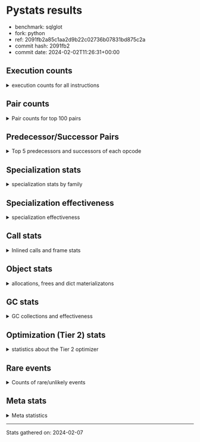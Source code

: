 
# Pystats results

- benchmark: sqlglot
- fork: python
- ref: 2091fb2a85c1aa2d9b22c02736b07831bd875c2a
- commit hash: 2091fb2
- commit date: 2024-02-02T11:26:31+00:00

## Execution counts

<details>
<summary> execution counts for all instructions </summary>

|Name | Count | Self | Cumulative | Miss ratio | 
|---|---:|---:|---:|---:|
| LOAD_FAST | 138,991,100 | 15.6% | 15.6% |  |
| LOAD_GLOBAL_BUILTIN | 60,149,420 | 6.8% | 22.4% | 0.0% |
| RESUME_CHECK | 53,743,360 | 6.0% | 28.5% | 0.0% |
| POP_JUMP_IF_FALSE | 44,177,140 | 5.0% | 33.4% |  |
| TO_BOOL_BOOL | 40,890,160 | 4.6% | 38.0% | 0.0% |
| STORE_FAST | 34,399,720 | 3.9% | 41.9% |  |
| CALL_ISINSTANCE | 30,342,960 | 3.4% | 45.3% |  |
| RETURN_VALUE | 30,055,340 | 3.4% | 48.7% |  |
| POP_TOP | 29,481,160 | 3.3% | 52.0% |  |
| CALL_PY_EXACT_ARGS | 22,499,080 | 2.5% | 54.5% | 1.4% |
| LOAD_ATTR_SLOT | 20,838,320 | 2.3% | 56.9% | 19.0% |
| LOAD_GLOBAL_MODULE | 20,563,580 | 2.3% | 59.2% | 0.0% |
| LOAD_ATTR_METHOD_NO_DICT | 18,895,760 | 2.1% | 61.3% |  |
| ENTER_EXECUTOR | 16,396,320 | 1.8% | 63.2% |  |
| YIELD_VALUE | 16,324,240 | 1.8% | 65.0% |  |
| LOAD_FAST_LOAD_FAST | 15,412,640 | 1.7% | 66.7% |  |
| INTERPRETER_EXIT | 14,163,140 | 1.6% | 68.3% |  |
| LOAD_CONST | 13,046,380 | 1.5% | 69.8% |  |
| BUILD_TUPLE | 12,768,780 | 1.4% | 71.2% |  |
| GET_ITER | 11,611,820 | 1.3% | 72.5% |  |
| CALL_METHOD_DESCRIPTOR_NOARGS | 10,945,940 | 1.2% | 73.8% |  |
| POP_JUMP_IF_TRUE | 10,752,040 | 1.2% | 75.0% |  |
| SWAP | 10,681,700 | 1.2% | 76.2% |  |
| LOAD_FAST_AND_CLEAR | 10,599,840 | 1.2% | 77.4% |  |
| SEND_GEN | 10,085,160 | 1.1% | 78.5% |  |
| COPY | 9,884,640 | 1.1% | 79.6% |  |
| TO_BOOL_ALWAYS_TRUE | 8,689,520 | 1.0% | 80.6% | 31.3% |
| LOAD_DEREF | 8,484,300 | 1.0% | 81.6% |  |
| STORE_FAST_STORE_FAST | 8,284,940 | 0.9% | 82.5% |  |
| UNPACK_SEQUENCE_TWO_TUPLE | 8,179,860 | 0.9% | 83.4% |  |
| FOR_ITER | 8,156,700 | 0.9% | 84.3% |  |
| LOAD_ATTR_METHOD_WITH_VALUES | 7,691,660 | 0.9% | 85.2% | 25.5% |
| RETURN_CONST | 7,448,140 | 0.8% | 86.0% |  |
| FOR_ITER_LIST | 7,145,860 | 0.8% | 86.8% |  |
| JUMP_BACKWARD_NO_INTERRUPT | 7,019,920 | 0.8% | 87.6% |  |
| RETURN_GENERATOR | 6,732,160 | 0.8% | 88.4% |  |
| CALL_METHOD_DESCRIPTOR_FAST | 4,746,540 | 0.5% | 88.9% |  |
| FOR_ITER_GEN | 4,588,960 | 0.5% | 89.4% |  |
| PUSH_NULL | 4,540,780 | 0.5% | 89.9% |  |
| LOAD_ATTR_NONDESCRIPTOR_WITH_VALUES | 4,321,180 | 0.5% | 90.4% | 11.5% |
| CALL_BUILTIN_O | 4,321,100 | 0.5% | 90.9% |  |
| TO_BOOL | 4,156,500 | 0.5% | 91.4% |  |
| UNPACK_SEQUENCE_TUPLE | 4,069,540 | 0.5% | 91.8% |  |
| JUMP_BACKWARD | 4,060,620 | 0.5% | 92.3% |  |
| COPY_FREE_VARS | 3,753,640 | 0.4% | 92.7% |  |
| CALL | 3,677,860 | 0.4% | 93.1% |  |
| UNARY_NOT | 3,560,080 | 0.4% | 93.5% |  |
| MAP_ADD | 3,557,940 | 0.4% | 93.9% |  |
| BUILD_MAP | 3,509,840 | 0.4% | 94.3% |  |
| CALL_TYPE_1 | 3,307,800 | 0.4% | 94.7% |  |
| MAKE_FUNCTION | 3,220,540 | 0.4% | 95.1% |  |
| END_SEND | 3,065,280 | 0.3% | 95.4% |  |
| GET_YIELD_FROM_ITER | 3,065,280 | 0.3% | 95.8% |  |
| LOAD_ATTR_PROPERTY | 2,983,220 | 0.3% | 96.1% | 0.9% |
| LOAD_ATTR_MODULE | 2,910,460 | 0.3% | 96.4% |  |
| BUILD_LIST | 2,866,900 | 0.3% | 96.7% |  |
| TO_BOOL_NONE | 2,606,980 | 0.3% | 97.0% | 42.0% |
| JUMP_FORWARD | 2,448,420 | 0.3% | 97.3% |  |
| CALL_TUPLE_1 | 2,426,680 | 0.3% | 97.6% |  |
| POP_JUMP_IF_NOT_NONE | 2,201,700 | 0.2% | 97.8% |  |
| FORMAT_SIMPLE | 1,721,440 | 0.2% | 98.0% |  |
| IS_OP | 1,686,720 | 0.2% | 98.2% |  |
| CALL_PY_WITH_DEFAULTS | 1,568,300 | 0.2% | 98.4% |  |
| COMPARE_OP | 1,294,200 | 0.1% | 98.5% |  |
| CALL_BUILTIN_FAST | 1,147,960 | 0.1% | 98.7% |  |
| TO_BOOL_STR | 1,140,660 | 0.1% | 98.8% | 31.2% |
| MAKE_CELL | 1,087,920 | 0.1% | 98.9% |  |
| BUILD_STRING | 980,800 | 0.1% | 99.0% |  |
| STORE_ATTR_SLOT | 662,260 | 0.1% | 99.1% | 65.0% |
| CALL_KW | 648,320 | 0.1% | 99.2% |  |
| SET_FUNCTION_ATTRIBUTE | 642,480 | 0.1% | 99.2% |  |
| LOAD_ATTR_NONDESCRIPTOR_NO_DICT | 594,980 | 0.1% | 99.3% |  |
| CALL_METHOD_DESCRIPTOR_O | 552,140 | 0.1% | 99.4% |  |
| END_FOR | 542,600 | 0.1% | 99.4% |  |
| FOR_ITER_TUPLE | 511,660 | 0.1% | 99.5% |  |
| CALL_BUILTIN_CLASS | 494,520 | 0.1% | 99.6% |  |
| CONTAINS_OP | 484,840 | 0.1% | 99.6% |  |
| STORE_FAST_LOAD_FAST | 450,960 | 0.1% | 99.7% |  |
| EXTENDED_ARG | 355,720 | 0.0% | 99.7% |  |
| CALL_LIST_APPEND | 354,760 | 0.0% | 99.7% |  |
| CALL_BOUND_METHOD_EXACT_ARGS | 354,100 | 0.0% | 99.8% | 65.2% |
| COMPARE_OP_STR | 331,240 | 0.0% | 99.8% |  |
| BINARY_SUBSCR_LIST_INT | 302,720 | 0.0% | 99.8% | 0.1% |
| STORE_SUBSCR_DICT | 288,460 | 0.0% | 99.9% |  |
| LOAD_ATTR | 148,860 | 0.0% | 99.9% |  |
| BINARY_OP_ADD_INT | 127,360 | 0.0% | 99.9% |  |
| UNPACK_SEQUENCE | 114,100 | 0.0% | 99.9% |  |
| CALL_LEN | 113,040 | 0.0% | 99.9% |  |
| LIST_APPEND | 112,320 | 0.0% | 100.0% |  |
| COMPARE_OP_INT | 80,980 | 0.0% | 100.0% |  |
| BINARY_SUBSCR_TUPLE_INT | 63,080 | 0.0% | 100.0% |  |
| BINARY_SLICE | 52,800 | 0.0% | 100.0% |  |
| CALL_FUNCTION_EX | 33,920 | 0.0% | 100.0% |  |
| STORE_DEREF | 31,680 | 0.0% | 100.0% |  |
| BINARY_OP_SUBTRACT_INT | 30,700 | 0.0% | 100.0% |  |
| CALL_BUILTIN_FAST_WITH_KEYWORDS | 26,820 | 0.0% | 100.0% |  |
| BINARY_OP | 23,920 | 0.0% | 100.0% |  |
| DICT_MERGE | 18,400 | 0.0% | 100.0% |  |
| NOP | 13,600 | 0.0% | 100.0% |  |
| LOAD_GLOBAL | 12,120 | 0.0% | 100.0% |  |
| LOAD_ATTR_INSTANCE_VALUE | 11,920 | 0.0% | 100.0% |  |
| BINARY_SUBSCR_STR_INT | 8,740 | 0.0% | 100.0% |  |
| TO_BOOL_LIST | 8,580 | 0.0% | 100.0% |  |
| BINARY_SUBSCR_DICT | 5,440 | 0.0% | 100.0% |  |
| TO_BOOL_INT | 3,000 | 0.0% | 100.0% |  |
| RESUME | 2,740 | 0.0% | 100.0% | 8.8% |
| POP_JUMP_IF_NONE | 2,400 | 0.0% | 100.0% |  |
| STORE_ATTR | 1,760 | 0.0% | 100.0% |  |
| BINARY_OP_INPLACE_ADD_UNICODE | 1,180 | 0.0% | 100.0% |  |
| BINARY_SUBSCR | 980 | 0.0% | 100.0% |  |
| CHECK_EXC_MATCH | 240 | 0.0% | 100.0% |  |
| POP_EXCEPT | 240 | 0.0% | 100.0% |  |
| PUSH_EXC_INFO | 240 | 0.0% | 100.0% |  |
| FOR_ITER_RANGE | 140 | 0.0% | 100.0% |  |
| BUILD_CONST_KEY_MAP | 80 | 0.0% | 100.0% |  |
| CALL_INTRINSIC_1 | 80 | 0.0% | 100.0% |  |
| DICT_UPDATE | 80 | 0.0% | 100.0% |  |
| LIST_EXTEND | 80 | 0.0% | 100.0% |  |
| SEND | 80 | 0.0% | 100.0% |  |
| BINARY_OP_SUBTRACT_FLOAT | 60 | 0.0% | 100.0% |  |
| STORE_SUBSCR | 40 | 0.0% | 100.0% |  |


</details>

## Pair counts

<details>
<summary> Pair counts for top 100 pairs </summary>

|Pair | Count | Self | Cumulative | 
|---|---:|---:|---:|
| LOAD_GLOBAL_BUILTIN LOAD_FAST | 36,982,060 | 4.2% | 4.2% |
| TO_BOOL_BOOL POP_JUMP_IF_FALSE | 32,715,980 | 3.7% | 7.8% |
| CALL_ISINSTANCE TO_BOOL_BOOL | 29,067,920 | 3.3% | 11.1% |
| POP_JUMP_IF_FALSE LOAD_FAST | 26,560,620 | 3.0% | 14.1% |
| RESUME_CHECK LOAD_FAST | 24,518,780 | 2.8% | 16.9% |
| LOAD_FAST LOAD_GLOBAL_BUILTIN | 18,944,860 | 2.1% | 19.0% |
| CALL_PY_EXACT_ARGS RESUME_CHECK | 16,346,760 | 1.8% | 20.8% |
| LOAD_FAST CALL_PY_EXACT_ARGS | 13,022,600 | 1.5% | 22.3% |
| LOAD_FAST LOAD_ATTR_SLOT | 13,008,120 | 1.5% | 23.8% |
| RESUME_CHECK LOAD_GLOBAL_BUILTIN | 11,719,940 | 1.3% | 25.1% |
| LOAD_GLOBAL_BUILTIN CALL_ISINSTANCE | 11,369,960 | 1.3% | 26.4% |
| CACHE RESUME_CHECK | 11,038,420 | 1.2% | 27.6% |
| STORE_FAST LOAD_GLOBAL_BUILTIN | 10,998,420 | 1.2% | 28.8% |
| LOAD_ATTR_METHOD_NO_DICT CALL_METHOD_DESCRIPTOR_NOARGS | 10,945,580 | 1.2% | 30.1% |
| LOAD_FAST_LOAD_FAST LOAD_FAST | 10,557,100 | 1.2% | 31.3% |
| LOAD_GLOBAL_MODULE LOAD_FAST | 10,450,900 | 1.2% | 32.4% |
| LOAD_ATTR_SLOT LOAD_ATTR_METHOD_NO_DICT | 10,313,140 | 1.2% | 33.6% |
| RESUME_CHECK POP_TOP | 9,304,160 | 1.0% | 34.6% |
| LOAD_FAST LOAD_GLOBAL_MODULE | 8,199,180 | 0.9% | 35.6% |
| UNPACK_SEQUENCE_TWO_TUPLE STORE_FAST_STORE_FAST | 8,148,320 | 0.9% | 36.5% |
| CALL_METHOD_DESCRIPTOR_NOARGS GET_ITER | 8,061,020 | 0.9% | 37.4% |
| FOR_ITER UNPACK_SEQUENCE_TWO_TUPLE | 7,644,840 | 0.9% | 38.2% |
| LOAD_ATTR_SLOT CALL_ISINSTANCE | 7,514,720 | 0.8% | 39.1% |
| LOAD_FAST RETURN_VALUE | 7,479,940 | 0.8% | 39.9% |
| LOAD_DEREF LOAD_ATTR_SLOT | 7,296,880 | 0.8% | 40.8% |
| LOAD_FAST LOAD_DEREF | 7,230,680 | 0.8% | 41.6% |
| LOAD_FAST COPY | 7,133,440 | 0.8% | 42.4% |
| STORE_FAST STORE_FAST | 7,108,400 | 0.8% | 43.2% |
| YIELD_VALUE YIELD_VALUE | 7,019,920 | 0.8% | 44.0% |
| SEND_GEN RESUME_CHECK | 7,019,900 | 0.8% | 44.8% |
| JUMP_BACKWARD_NO_INTERRUPT SEND_GEN | 7,019,880 | 0.8% | 45.5% |
| RESUME_CHECK JUMP_BACKWARD_NO_INTERRUPT | 7,019,880 | 0.8% | 46.3% |
| LOAD_FAST_AND_CLEAR LOAD_FAST_AND_CLEAR | 7,010,080 | 0.8% | 47.1% |
| POP_TOP RESUME_CHECK | 6,731,980 | 0.8% | 47.9% |
| COPY TO_BOOL_ALWAYS_TRUE | 6,664,520 | 0.7% | 48.6% |
| POP_TOP ENTER_EXECUTOR | 6,495,560 | 0.7% | 49.4% |
| LOAD_FAST BUILD_TUPLE | 6,495,500 | 0.7% | 50.1% |
| RETURN_VALUE INTERPRETER_EXIT | 5,758,180 | 0.6% | 50.7% |
| LOAD_GLOBAL_MODULE CALL_ISINSTANCE | 5,726,580 | 0.6% | 51.4% |
| CALL_PY_EXACT_ARGS RETURN_GENERATOR | 5,618,620 | 0.6% | 52.0% |
| BUILD_TUPLE YIELD_VALUE | 5,497,780 | 0.6% | 52.6% |
| LOAD_FAST LOAD_ATTR_METHOD_WITH_VALUES | 5,465,340 | 0.6% | 53.2% |
| STORE_FAST_STORE_FAST LOAD_FAST | 5,387,140 | 0.6% | 53.9% |
| YIELD_VALUE INTERPRETER_EXIT | 5,257,960 | 0.6% | 54.4% |
| TO_BOOL_ALWAYS_TRUE POP_JUMP_IF_TRUE | 5,073,700 | 0.6% | 55.0% |
| POP_JUMP_IF_FALSE POP_TOP | 4,664,080 | 0.5% | 55.5% |
| POP_TOP LOAD_FAST | 4,637,220 | 0.5% | 56.1% |
| ENTER_EXECUTOR FOR_ITER_LIST | 4,472,960 | 0.5% | 56.6% |
| LOAD_GLOBAL_BUILTIN LOAD_GLOBAL_BUILTIN | 4,421,980 | 0.5% | 57.1% |
| RETURN_VALUE TO_BOOL_BOOL | 4,324,720 | 0.5% | 57.5% |
| LOAD_FAST LOAD_ATTR_NONDESCRIPTOR_WITH_VALUES | 4,309,600 | 0.5% | 58.0% |
| POP_JUMP_IF_FALSE LOAD_GLOBAL_MODULE | 4,307,980 | 0.5% | 58.5% |
| TO_BOOL_BOOL POP_JUMP_IF_TRUE | 4,277,280 | 0.5% | 59.0% |
| LOAD_ATTR_METHOD_NO_DICT LOAD_FAST | 4,174,880 | 0.5% | 59.5% |
| TO_BOOL POP_JUMP_IF_FALSE | 4,149,940 | 0.5% | 59.9% |
| LOAD_FAST TO_BOOL | 4,148,920 | 0.5% | 60.4% |
| STORE_FAST LOAD_FAST | 4,147,540 | 0.5% | 60.9% |
| FOR_ITER_LIST ENTER_EXECUTOR | 4,084,480 | 0.5% | 61.3% |
| ENTER_EXECUTOR RETURN_CONST | 4,083,620 | 0.5% | 61.8% |
| STORE_FAST POP_TOP | 4,049,360 | 0.5% | 62.2% |
| POP_TOP STORE_FAST | 4,046,400 | 0.5% | 62.7% |
| JUMP_BACKWARD FOR_ITER_GEN | 4,046,360 | 0.5% | 63.2% |
| UNPACK_SEQUENCE_TUPLE STORE_FAST | 4,046,360 | 0.5% | 63.6% |
| FOR_ITER_GEN RESUME_CHECK | 4,046,340 | 0.5% | 64.1% |
| YIELD_VALUE UNPACK_SEQUENCE_TUPLE | 4,046,320 | 0.5% | 64.5% |
| RETURN_VALUE LOAD_ATTR_METHOD_NO_DICT | 3,832,960 | 0.4% | 65.0% |
| LOAD_FAST LOAD_ATTR_METHOD_NO_DICT | 3,760,620 | 0.4% | 65.4% |
| COPY_FREE_VARS RESUME_CHECK | 3,750,520 | 0.4% | 65.8% |
| CALL_BUILTIN_O RETURN_VALUE | 3,745,960 | 0.4% | 66.2% |
| BUILD_TUPLE CALL_BUILTIN_O | 3,734,000 | 0.4% | 66.6% |
| LOAD_FAST PUSH_NULL | 3,711,740 | 0.4% | 67.1% |
| STORE_FAST LOAD_FAST_LOAD_FAST | 3,698,880 | 0.4% | 67.5% |
| RETURN_VALUE STORE_FAST | 3,698,360 | 0.4% | 67.9% |
| POP_TOP LOAD_GLOBAL_BUILTIN | 3,645,480 | 0.4% | 68.3% |
| POP_JUMP_IF_TRUE LOAD_FAST | 3,639,620 | 0.4% | 68.7% |
| GET_ITER LOAD_FAST_AND_CLEAR | 3,589,760 | 0.4% | 69.1% |
| LOAD_FAST_AND_CLEAR SWAP | 3,589,760 | 0.4% | 69.5% |
| LOAD_FAST CALL | 3,564,640 | 0.4% | 69.9% |
| TO_BOOL_ALWAYS_TRUE POP_JUMP_IF_FALSE | 3,564,600 | 0.4% | 70.3% |
| CALL COPY_FREE_VARS | 3,561,920 | 0.4% | 70.7% |
| PUSH_NULL LOAD_FAST_LOAD_FAST | 3,561,840 | 0.4% | 71.1% |
| UNARY_NOT RETURN_VALUE | 3,560,080 | 0.4% | 71.5% |
| TO_BOOL_BOOL UNARY_NOT | 3,560,060 | 0.4% | 71.9% |
| MAP_ADD ENTER_EXECUTOR | 3,557,260 | 0.4% | 72.3% |
| BUILD_MAP SWAP | 3,491,440 | 0.4% | 72.7% |
| SWAP BUILD_MAP | 3,491,440 | 0.4% | 73.1% |
| SWAP STORE_FAST | 3,491,440 | 0.4% | 73.5% |
| RETURN_VALUE MAP_ADD | 3,460,100 | 0.4% | 73.9% |
| SWAP FOR_ITER | 3,460,060 | 0.4% | 74.3% |
| STORE_FAST RETURN_VALUE | 3,460,000 | 0.4% | 74.7% |
| ENTER_EXECUTOR SWAP | 3,459,780 | 0.4% | 75.1% |
| LOAD_FAST CALL_TYPE_1 | 3,307,760 | 0.4% | 75.4% |
| LOAD_ATTR_METHOD_WITH_VALUES CALL_PY_EXACT_ARGS | 3,253,920 | 0.4% | 75.8% |
| LOAD_CONST MAKE_FUNCTION | 3,220,540 | 0.4% | 76.2% |
| LOAD_ATTR_METHOD_NO_DICT LOAD_CONST | 3,183,420 | 0.4% | 76.5% |
| RETURN_CONST INTERPRETER_EXIT | 3,147,000 | 0.4% | 76.9% |
| CACHE POP_TOP | 3,124,320 | 0.4% | 77.2% |
| END_SEND POP_TOP | 3,065,280 | 0.3% | 77.6% |
| GET_YIELD_FROM_ITER LOAD_CONST | 3,065,280 | 0.3% | 77.9% |
| RETURN_GENERATOR GET_YIELD_FROM_ITER | 3,065,280 | 0.3% | 78.3% |


</details>

## Predecessor/Successor Pairs

<details>
<summary> Top 5 predecessors and successors of each opcode </summary>

### BINARY_SLICE

<details>
<summary> Successors and predecessors for BINARY_SLICE </summary>

|Predecessors | Count | Percentage | 
|---|---:|---:|
| LOAD_CONST | 47,920 | 90.8% |
| LOAD_ATTR_SLOT | 4,860 | 9.2% |
| LOAD_ATTR | 20 | 0.0% |

|Successors | Count | Percentage | 
|---|---:|---:|
| CALL_BUILTIN_CLASS | 31,400 | 59.5% |
| GET_ITER | 8,240 | 15.6% |
| TO_BOOL_LIST | 8,200 | 15.5% |
| RETURN_VALUE | 4,880 | 9.2% |
| TO_BOOL | 40 | 0.1% |


</details>

### CACHE

<details>
<summary> Successors and predecessors for CACHE </summary>

|Successors | Count | Percentage | 
|---|---:|---:|
| RESUME_CHECK | 11,038,420 | 77.9% |
| POP_TOP | 3,124,320 | 22.1% |
| RESUME | 400 | 0.0% |


</details>

### BINARY_OP_INPLACE_ADD_UNICODE

<details>
<summary> Successors and predecessors for BINARY_OP_INPLACE_ADD_UNICODE </summary>

|Predecessors | Count | Percentage | 
|---|---:|---:|
| LOAD_FAST_LOAD_FAST | 1,160 | 98.3% |
| BINARY_OP | 20 | 1.7% |

|Successors | Count | Percentage | 
|---|---:|---:|
| LOAD_FAST | 1,180 | 100.0% |


</details>

### BINARY_SUBSCR

<details>
<summary> Successors and predecessors for BINARY_SUBSCR </summary>

|Predecessors | Count | Percentage | 
|---|---:|---:|
| LOAD_CONST | 560 | 57.1% |
| LOAD_FAST | 120 | 12.2% |
| LOAD_FAST_LOAD_FAST | 80 | 8.2% |
| BINARY_SUBSCR | 60 | 6.1% |
| LOAD_ATTR | 60 | 6.1% |

|Successors | Count | Percentage | 
|---|---:|---:|
| LOAD_ATTR_METHOD_NO_DICT | 360 | 36.7% |
| STORE_FAST | 80 | 8.2% |
| BINARY_SUBSCR_DICT | 80 | 8.2% |
| BINARY_SUBSCR_LIST_INT | 80 | 8.2% |
| BINARY_SUBSCR | 60 | 6.1% |


</details>

### CHECK_EXC_MATCH

<details>
<summary> Successors and predecessors for CHECK_EXC_MATCH </summary>

|Predecessors | Count | Percentage | 
|---|---:|---:|
| LOAD_GLOBAL_BUILTIN | 220 | 91.7% |
| LOAD_GLOBAL | 20 | 8.3% |

|Successors | Count | Percentage | 
|---|---:|---:|
| POP_JUMP_IF_FALSE | 240 | 100.0% |


</details>

### END_FOR

<details>
<summary> Successors and predecessors for END_FOR </summary>

|Predecessors | Count | Percentage | 
|---|---:|---:|
| RETURN_CONST | 542,600 | 100.0% |

|Successors | Count | Percentage | 
|---|---:|---:|
| POP_TOP | 542,600 | 100.0% |


</details>

### END_SEND

<details>
<summary> Successors and predecessors for END_SEND </summary>

|Predecessors | Count | Percentage | 
|---|---:|---:|
| RETURN_CONST | 3,065,280 | 100.0% |

|Successors | Count | Percentage | 
|---|---:|---:|
| POP_TOP | 3,065,280 | 100.0% |


</details>

### FORMAT_SIMPLE

<details>
<summary> Successors and predecessors for FORMAT_SIMPLE </summary>

|Predecessors | Count | Percentage | 
|---|---:|---:|
| LOAD_ATTR_NONDESCRIPTOR_WITH_VALUES | 573,980 | 33.3% |
| LOAD_ATTR_SLOT | 431,640 | 25.1% |
| LOAD_FAST | 406,800 | 23.6% |
| RETURN_VALUE | 308,960 | 17.9% |
| LOAD_ATTR | 60 | 0.0% |

|Successors | Count | Percentage | 
|---|---:|---:|
| LOAD_CONST | 810,000 | 47.1% |
| LOAD_FAST | 504,640 | 29.3% |
| BUILD_STRING | 406,800 | 23.6% |


</details>

### GET_ITER

<details>
<summary> Successors and predecessors for GET_ITER </summary>

|Predecessors | Count | Percentage | 
|---|---:|---:|
| CALL_METHOD_DESCRIPTOR_NOARGS | 8,061,020 | 69.4% |
| LOAD_FAST | 2,437,040 | 21.0% |
| RETURN_GENERATOR | 542,640 | 4.7% |
| BUILD_TUPLE | 215,840 | 1.9% |
| RETURN_VALUE | 181,440 | 1.6% |

|Successors | Count | Percentage | 
|---|---:|---:|
| LOAD_FAST_AND_CLEAR | 3,589,760 | 30.9% |
| CALL_PY_EXACT_ARGS | 2,581,020 | 22.2% |
| FOR_ITER_LIST | 2,576,540 | 22.2% |
| FOR_ITER | 2,306,080 | 19.9% |
| FOR_ITER_GEN | 542,520 | 4.7% |


</details>

### GET_YIELD_FROM_ITER

<details>
<summary> Successors and predecessors for GET_YIELD_FROM_ITER </summary>

|Predecessors | Count | Percentage | 
|---|---:|---:|
| RETURN_GENERATOR | 3,065,280 | 100.0% |

|Successors | Count | Percentage | 
|---|---:|---:|
| LOAD_CONST | 3,065,280 | 100.0% |


</details>

### INTERPRETER_EXIT

<details>
<summary> Successors and predecessors for INTERPRETER_EXIT </summary>

|Predecessors | Count | Percentage | 
|---|---:|---:|
| RETURN_VALUE | 5,758,180 | 40.7% |
| YIELD_VALUE | 5,257,960 | 37.1% |
| RETURN_CONST | 3,147,000 | 22.2% |


</details>

### MAKE_FUNCTION

<details>
<summary> Successors and predecessors for MAKE_FUNCTION </summary>

|Predecessors | Count | Percentage | 
|---|---:|---:|
| LOAD_CONST | 3,220,540 | 100.0% |

|Successors | Count | Percentage | 
|---|---:|---:|
| LOAD_GLOBAL_MODULE | 1,912,600 | 59.4% |
| LOAD_FAST | 665,580 | 20.7% |
| SET_FUNCTION_ATTRIBUTE | 642,320 | 19.9% |
| LOAD_GLOBAL | 40 | 0.0% |


</details>

### NOP

<details>
<summary> Successors and predecessors for NOP </summary>

|Predecessors | Count | Percentage | 
|---|---:|---:|
| RESUME_CHECK | 7,380 | 54.3% |
| POP_JUMP_IF_FALSE | 5,120 | 37.6% |
| STORE_FAST | 960 | 7.1% |
| POP_TOP | 80 | 0.6% |
| RESUME | 60 | 0.4% |

|Successors | Count | Percentage | 
|---|---:|---:|
| LOAD_FAST | 7,280 | 53.5% |
| LOAD_FAST_LOAD_FAST | 6,000 | 44.1% |
| LOAD_GLOBAL_BUILTIN | 200 | 1.5% |
| LOAD_DEREF | 80 | 0.6% |
| LOAD_GLOBAL | 40 | 0.3% |


</details>

### POP_EXCEPT

<details>
<summary> Successors and predecessors for POP_EXCEPT </summary>

|Predecessors | Count | Percentage | 
|---|---:|---:|
| POP_TOP | 240 | 100.0% |

|Successors | Count | Percentage | 
|---|---:|---:|
| RETURN_CONST | 240 | 100.0% |


</details>

### POP_TOP

<details>
<summary> Successors and predecessors for POP_TOP </summary>

|Predecessors | Count | Percentage | 
|---|---:|---:|
| RESUME_CHECK | 9,304,160 | 31.6% |
| POP_JUMP_IF_FALSE | 4,664,080 | 15.8% |
| STORE_FAST | 4,049,360 | 13.7% |
| CACHE | 3,124,320 | 10.6% |
| END_SEND | 3,065,280 | 10.4% |

|Successors | Count | Percentage | 
|---|---:|---:|
| RESUME_CHECK | 6,731,980 | 22.8% |
| ENTER_EXECUTOR | 6,495,560 | 22.0% |
| LOAD_FAST | 4,637,220 | 15.7% |
| STORE_FAST | 4,046,400 | 13.7% |
| LOAD_GLOBAL_BUILTIN | 3,645,480 | 12.4% |


</details>

### PUSH_EXC_INFO

<details>
<summary> Successors and predecessors for PUSH_EXC_INFO </summary>

|Predecessors | Count | Percentage | 
|---|---:|---:|
| BINARY_SUBSCR_LIST_INT | 240 | 100.0% |

|Successors | Count | Percentage | 
|---|---:|---:|
| LOAD_GLOBAL_BUILTIN | 200 | 83.3% |
| LOAD_GLOBAL | 40 | 16.7% |


</details>

### PUSH_NULL

<details>
<summary> Successors and predecessors for PUSH_NULL </summary>

|Predecessors | Count | Percentage | 
|---|---:|---:|
| LOAD_FAST | 3,711,740 | 81.7% |
| CALL_BUILTIN_FAST | 573,980 | 12.6% |
| LOAD_ATTR_MODULE | 195,900 | 4.3% |
| LOAD_DEREF | 57,920 | 1.3% |
| LOAD_FAST_LOAD_FAST | 560 | 0.0% |

|Successors | Count | Percentage | 
|---|---:|---:|
| LOAD_FAST_LOAD_FAST | 3,561,840 | 78.4% |
| LOAD_FAST | 969,020 | 21.3% |
| CALL_BOUND_METHOD_EXACT_ARGS | 3,560 | 0.1% |
| LOAD_DEREF | 2,240 | 0.0% |
| LOAD_CONST | 1,680 | 0.0% |


</details>

### RETURN_GENERATOR

<details>
<summary> Successors and predecessors for RETURN_GENERATOR </summary>

|Predecessors | Count | Percentage | 
|---|---:|---:|
| CALL_PY_EXACT_ARGS | 5,618,620 | 83.5% |
| CALL_KW | 542,320 | 8.1% |
| MAKE_CELL | 519,440 | 7.7% |
| CALL | 22,980 | 0.3% |
| CALL_PY_WITH_DEFAULTS | 22,860 | 0.3% |

|Successors | Count | Percentage | 
|---|---:|---:|
| GET_YIELD_FROM_ITER | 3,065,280 | 45.5% |
| CALL_TUPLE_1 | 2,395,160 | 35.6% |
| GET_ITER | 542,640 | 8.1% |
| CALL_BUILTIN_CLASS | 462,920 | 6.9% |
| CALL_METHOD_DESCRIPTOR_O | 215,800 | 3.2% |


</details>

### RETURN_VALUE

<details>
<summary> Successors and predecessors for RETURN_VALUE </summary>

|Predecessors | Count | Percentage | 
|---|---:|---:|
| LOAD_FAST | 7,479,940 | 24.9% |
| CALL_BUILTIN_O | 3,745,960 | 12.5% |
| UNARY_NOT | 3,560,080 | 11.8% |
| STORE_FAST | 3,460,000 | 11.5% |
| CALL_METHOD_DESCRIPTOR_FAST | 2,727,480 | 9.1% |

|Successors | Count | Percentage | 
|---|---:|---:|
| INTERPRETER_EXIT | 5,758,180 | 19.2% |
| TO_BOOL_BOOL | 4,324,720 | 14.4% |
| LOAD_ATTR_METHOD_NO_DICT | 3,832,960 | 12.8% |
| STORE_FAST | 3,698,360 | 12.3% |
| MAP_ADD | 3,460,100 | 11.5% |


</details>

### STORE_SUBSCR

<details>
<summary> Successors and predecessors for STORE_SUBSCR </summary>

|Predecessors | Count | Percentage | 
|---|---:|---:|
| LOAD_FAST | 40 | 100.0% |

|Successors | Count | Percentage | 
|---|---:|---:|
| JUMP_BACKWARD | 20 | 50.0% |
| STORE_SUBSCR_DICT | 20 | 50.0% |


</details>

### TO_BOOL

<details>
<summary> Successors and predecessors for TO_BOOL </summary>

|Predecessors | Count | Percentage | 
|---|---:|---:|
| LOAD_FAST | 4,148,920 | 99.8% |
| TO_BOOL | 1,900 | 0.0% |
| RETURN_CONST | 1,280 | 0.0% |
| CALL | 1,180 | 0.0% |
| CALL_ISINSTANCE | 1,100 | 0.0% |

|Successors | Count | Percentage | 
|---|---:|---:|
| POP_JUMP_IF_FALSE | 4,149,940 | 99.8% |
| TO_BOOL_BOOL | 2,040 | 0.0% |
| TO_BOOL | 1,900 | 0.0% |
| POP_JUMP_IF_TRUE | 960 | 0.0% |
| TO_BOOL_NONE | 940 | 0.0% |


</details>

### UNARY_NOT

<details>
<summary> Successors and predecessors for UNARY_NOT </summary>

|Predecessors | Count | Percentage | 
|---|---:|---:|
| TO_BOOL_BOOL | 3,560,060 | 100.0% |
| TO_BOOL | 20 | 0.0% |

|Successors | Count | Percentage | 
|---|---:|---:|
| RETURN_VALUE | 3,560,080 | 100.0% |


</details>

### BINARY_OP

<details>
<summary> Successors and predecessors for BINARY_OP </summary>

|Predecessors | Count | Percentage | 
|---|---:|---:|
| RETURN_VALUE | 23,040 | 96.3% |
| BINARY_OP | 240 | 1.0% |
| LOAD_CONST | 240 | 1.0% |
| LOAD_FAST | 200 | 0.8% |
| LOAD_FAST_LOAD_FAST | 80 | 0.3% |

|Successors | Count | Percentage | 
|---|---:|---:|
| RETURN_VALUE | 23,060 | 96.4% |
| BINARY_OP | 240 | 1.0% |
| BINARY_OP_ADD_INT | 160 | 0.7% |
| STORE_FAST | 140 | 0.6% |
| BINARY_OP_SUBTRACT_INT | 100 | 0.4% |


</details>

### BUILD_CONST_KEY_MAP

<details>
<summary> Successors and predecessors for BUILD_CONST_KEY_MAP </summary>

|Predecessors | Count | Percentage | 
|---|---:|---:|
| LOAD_CONST | 80 | 100.0% |

|Successors | Count | Percentage | 
|---|---:|---:|
| LOAD_FAST | 80 | 100.0% |


</details>

### BUILD_LIST

<details>
<summary> Successors and predecessors for BUILD_LIST </summary>

|Predecessors | Count | Percentage | 
|---|---:|---:|
| LOAD_FAST | 2,381,680 | 83.1% |
| STORE_FAST | 179,420 | 6.3% |
| LOAD_CONST | 136,480 | 4.8% |
| SWAP | 98,320 | 3.4% |
| RESUME_CHECK | 31,620 | 1.1% |

|Successors | Count | Percentage | 
|---|---:|---:|
| RETURN_VALUE | 2,336,260 | 81.5% |
| STORE_FAST | 374,600 | 13.1% |
| SWAP | 98,320 | 3.4% |
| LOAD_FAST | 32,200 | 1.1% |
| CALL | 22,880 | 0.8% |


</details>

### BUILD_MAP

<details>
<summary> Successors and predecessors for BUILD_MAP </summary>

|Predecessors | Count | Percentage | 
|---|---:|---:|
| SWAP | 3,491,440 | 99.5% |
| LOAD_FAST | 8,400 | 0.2% |
| BUILD_TUPLE | 8,320 | 0.2% |
| LOAD_CONST | 1,680 | 0.0% |

|Successors | Count | Percentage | 
|---|---:|---:|
| SWAP | 3,491,440 | 99.5% |
| LOAD_FAST | 18,400 | 0.5% |


</details>

### BUILD_STRING

<details>
<summary> Successors and predecessors for BUILD_STRING </summary>

|Predecessors | Count | Percentage | 
|---|---:|---:|
| LOAD_CONST | 574,000 | 58.5% |
| FORMAT_SIMPLE | 406,800 | 41.5% |

|Successors | Count | Percentage | 
|---|---:|---:|
| STORE_FAST | 574,000 | 58.5% |
| RETURN_VALUE | 406,800 | 41.5% |


</details>

### BUILD_TUPLE

<details>
<summary> Successors and predecessors for BUILD_TUPLE </summary>

|Predecessors | Count | Percentage | 
|---|---:|---:|
| LOAD_FAST | 6,495,500 | 50.9% |
| LOAD_GLOBAL_BUILTIN | 2,199,760 | 17.2% |
| CALL_TUPLE_1 | 1,912,620 | 15.0% |
| CALL_METHOD_DESCRIPTOR_NOARGS | 1,821,420 | 14.3% |
| RETURN_VALUE | 215,840 | 1.7% |

|Successors | Count | Percentage | 
|---|---:|---:|
| YIELD_VALUE | 5,497,780 | 43.1% |
| CALL_BUILTIN_O | 3,734,000 | 29.2% |
| CALL_ISINSTANCE | 2,226,340 | 17.4% |
| LOAD_CONST | 650,720 | 5.1% |
| CALL_METHOD_DESCRIPTOR_O | 336,300 | 2.6% |


</details>

### CALL

<details>
<summary> Successors and predecessors for CALL </summary>

|Predecessors | Count | Percentage | 
|---|---:|---:|
| LOAD_FAST | 3,564,640 | 96.9% |
| LOAD_CONST | 32,040 | 0.9% |
| LOAD_ATTR_MODULE | 23,400 | 0.6% |
| BUILD_LIST | 22,880 | 0.6% |
| RETURN_GENERATOR | 16,040 | 0.4% |

|Successors | Count | Percentage | 
|---|---:|---:|
| COPY_FREE_VARS | 3,561,920 | 96.8% |
| STORE_FAST | 38,980 | 1.1% |
| GET_ITER | 31,600 | 0.9% |
| RETURN_GENERATOR | 22,980 | 0.6% |
| RESUME_CHECK | 7,100 | 0.2% |


</details>

### CALL_FUNCTION_EX

<details>
<summary> Successors and predecessors for CALL_FUNCTION_EX </summary>

|Predecessors | Count | Percentage | 
|---|---:|---:|
| DICT_MERGE | 18,400 | 54.2% |
| ENTER_EXECUTOR | 12,400 | 36.6% |
| RETURN_GENERATOR | 2,960 | 8.7% |
| CALL_INTRINSIC_1 | 80 | 0.2% |
| LOAD_FAST | 80 | 0.2% |

|Successors | Count | Percentage | 
|---|---:|---:|
| RESUME_CHECK | 32,020 | 94.4% |
| STORE_FAST | 1,600 | 4.7% |
| RETURN_VALUE | 80 | 0.2% |
| COPY_FREE_VARS | 80 | 0.2% |
| RESUME | 60 | 0.2% |


</details>

### CALL_INTRINSIC_1

<details>
<summary> Successors and predecessors for CALL_INTRINSIC_1 </summary>

|Predecessors | Count | Percentage | 
|---|---:|---:|
| LIST_EXTEND | 80 | 100.0% |

|Successors | Count | Percentage | 
|---|---:|---:|
| CALL_FUNCTION_EX | 80 | 100.0% |


</details>

### CALL_KW

<details>
<summary> Successors and predecessors for CALL_KW </summary>

|Predecessors | Count | Percentage | 
|---|---:|---:|
| LOAD_CONST | 645,120 | 99.5% |
| ENTER_EXECUTOR | 3,200 | 0.5% |

|Successors | Count | Percentage | 
|---|---:|---:|
| RETURN_GENERATOR | 542,320 | 83.7% |
| RESUME_CHECK | 70,960 | 10.9% |
| STORE_FAST | 17,680 | 2.7% |
| MAKE_CELL | 15,680 | 2.4% |
| RETURN_VALUE | 1,600 | 0.2% |


</details>

### COMPARE_OP

<details>
<summary> Successors and predecessors for COMPARE_OP </summary>

|Predecessors | Count | Percentage | 
|---|---:|---:|
| RETURN_VALUE | 773,720 | 59.8% |
| CALL_BUILTIN_CLASS | 220,460 | 17.0% |
| LOAD_GLOBAL_MODULE | 105,700 | 8.2% |
| LOAD_ATTR | 102,280 | 7.9% |
| BINARY_SUBSCR_TUPLE_INT | 31,540 | 2.4% |

|Successors | Count | Percentage | 
|---|---:|---:|
| RETURN_VALUE | 773,700 | 59.8% |
| POP_JUMP_IF_FALSE | 447,840 | 34.6% |
| COPY | 35,280 | 2.7% |
| POP_JUMP_IF_TRUE | 33,640 | 2.6% |
| COMPARE_OP | 3,440 | 0.3% |


</details>

### CONTAINS_OP

<details>
<summary> Successors and predecessors for CONTAINS_OP </summary>

|Predecessors | Count | Percentage | 
|---|---:|---:|
| LOAD_FAST_LOAD_FAST | 443,120 | 91.4% |
| BUILD_TUPLE | 23,740 | 4.9% |
| LOAD_FAST | 10,080 | 2.1% |
| LOAD_ATTR_NONDESCRIPTOR_NO_DICT | 5,720 | 1.2% |
| LOAD_ATTR_NONDESCRIPTOR_WITH_VALUES | 2,060 | 0.4% |

|Successors | Count | Percentage | 
|---|---:|---:|
| POP_JUMP_IF_FALSE | 261,080 | 53.8% |
| POP_JUMP_IF_TRUE | 222,560 | 45.9% |
| STORE_FAST | 1,200 | 0.2% |


</details>

### COPY

<details>
<summary> Successors and predecessors for COPY </summary>

|Predecessors | Count | Percentage | 
|---|---:|---:|
| LOAD_FAST | 7,133,440 | 72.2% |
| IS_OP | 1,653,920 | 16.7% |
| CALL_ISINSTANCE | 1,059,280 | 10.7% |
| COMPARE_OP | 35,280 | 0.4% |
| RETURN_CONST | 2,000 | 0.0% |

|Successors | Count | Percentage | 
|---|---:|---:|
| TO_BOOL_ALWAYS_TRUE | 6,664,520 | 67.4% |
| TO_BOOL_BOOL | 2,749,000 | 27.8% |
| TO_BOOL_NONE | 460,640 | 4.7% |
| LOAD_ATTR_SLOT | 9,480 | 0.1% |
| TO_BOOL | 560 | 0.0% |


</details>

### COPY_FREE_VARS

<details>
<summary> Successors and predecessors for COPY_FREE_VARS </summary>

|Predecessors | Count | Percentage | 
|---|---:|---:|
| CALL | 3,561,920 | 94.9% |
| CALL_PY_EXACT_ARGS | 176,020 | 4.7% |
| ENTER_EXECUTOR | 15,620 | 0.4% |
| CALL_FUNCTION_EX | 80 | 0.0% |

|Successors | Count | Percentage | 
|---|---:|---:|
| RESUME_CHECK | 3,750,520 | 99.9% |
| RETURN_GENERATOR | 2,960 | 0.1% |
| RESUME | 160 | 0.0% |


</details>

### DICT_MERGE

<details>
<summary> Successors and predecessors for DICT_MERGE </summary>

|Predecessors | Count | Percentage | 
|---|---:|---:|
| LOAD_FAST | 18,320 | 99.6% |
| DICT_UPDATE | 80 | 0.4% |

|Successors | Count | Percentage | 
|---|---:|---:|
| CALL_FUNCTION_EX | 18,400 | 100.0% |


</details>

### DICT_UPDATE

<details>
<summary> Successors and predecessors for DICT_UPDATE </summary>

|Predecessors | Count | Percentage | 
|---|---:|---:|
| LOAD_FAST | 80 | 100.0% |

|Successors | Count | Percentage | 
|---|---:|---:|
| DICT_MERGE | 80 | 100.0% |


</details>

### ENTER_EXECUTOR

<details>
<summary> Successors and predecessors for ENTER_EXECUTOR </summary>

|Predecessors | Count | Percentage | 
|---|---:|---:|
| POP_TOP | 6,495,560 | 39.6% |
| FOR_ITER_LIST | 4,084,480 | 24.9% |
| MAP_ADD | 3,557,260 | 21.7% |
| POP_JUMP_IF_TRUE | 708,720 | 4.3% |
| POP_JUMP_IF_FALSE | 508,880 | 3.1% |

|Successors | Count | Percentage | 
|---|---:|---:|
| FOR_ITER_LIST | 4,472,960 | 27.3% |
| RETURN_CONST | 4,083,620 | 24.9% |
| SWAP | 3,459,780 | 21.1% |
| LOAD_ATTR_METHOD_WITH_VALUES | 1,653,940 | 10.1% |
| LOAD_FAST | 983,240 | 6.0% |


</details>

### EXTENDED_ARG

<details>
<summary> Successors and predecessors for EXTENDED_ARG </summary>

|Predecessors | Count | Percentage | 
|---|---:|---:|
| TO_BOOL_BOOL | 336,820 | 94.7% |
| GET_ITER | 15,680 | 4.4% |
| POP_JUMP_IF_TRUE | 1,020 | 0.3% |
| TO_BOOL_NONE | 1,000 | 0.3% |
| JUMP_BACKWARD | 960 | 0.3% |

|Successors | Count | Percentage | 
|---|---:|---:|
| POP_JUMP_IF_FALSE | 337,980 | 95.0% |
| FOR_ITER | 16,640 | 4.7% |
| JUMP_BACKWARD | 1,020 | 0.3% |
| POP_JUMP_IF_TRUE | 80 | 0.0% |


</details>

### FOR_ITER

<details>
<summary> Successors and predecessors for FOR_ITER </summary>

|Predecessors | Count | Percentage | 
|---|---:|---:|
| SWAP | 3,460,060 | 42.4% |
| LOAD_FAST | 2,363,480 | 29.0% |
| GET_ITER | 2,306,080 | 28.3% |
| EXTENDED_ARG | 16,640 | 0.2% |
| JUMP_BACKWARD | 5,980 | 0.1% |

|Successors | Count | Percentage | 
|---|---:|---:|
| UNPACK_SEQUENCE_TWO_TUPLE | 7,644,840 | 93.7% |
| STORE_FAST_LOAD_FAST | 450,960 | 5.5% |
| STORE_FAST | 51,680 | 0.6% |
| FOR_ITER | 4,460 | 0.1% |
| LOAD_FAST | 2,060 | 0.0% |


</details>

### IS_OP

<details>
<summary> Successors and predecessors for IS_OP </summary>

|Predecessors | Count | Percentage | 
|---|---:|---:|
| CALL_TYPE_1 | 1,653,900 | 98.1% |
| LOAD_DEREF | 32,800 | 1.9% |
| CALL | 20 | 0.0% |

|Successors | Count | Percentage | 
|---|---:|---:|
| COPY | 1,653,920 | 98.1% |
| POP_JUMP_IF_FALSE | 32,800 | 1.9% |


</details>

### JUMP_BACKWARD

<details>
<summary> Successors and predecessors for JUMP_BACKWARD </summary>

|Predecessors | Count | Percentage | 
|---|---:|---:|
| POP_TOP | 2,157,380 | 53.1% |
| POP_JUMP_IF_FALSE | 1,522,720 | 37.5% |
| POP_JUMP_IF_TRUE | 373,640 | 9.2% |
| FOR_ITER_LIST | 1,360 | 0.0% |
| EXTENDED_ARG | 1,020 | 0.0% |

|Successors | Count | Percentage | 
|---|---:|---:|
| FOR_ITER_GEN | 4,046,360 | 99.6% |
| FOR_ITER | 5,980 | 0.1% |
| FOR_ITER_LIST | 3,140 | 0.1% |
| LOAD_FAST | 1,760 | 0.0% |
| FOR_ITER_TUPLE | 1,220 | 0.0% |


</details>

### JUMP_BACKWARD_NO_INTERRUPT

<details>
<summary> Successors and predecessors for JUMP_BACKWARD_NO_INTERRUPT </summary>

|Predecessors | Count | Percentage | 
|---|---:|---:|
| RESUME_CHECK | 7,019,880 | 100.0% |
| RESUME | 40 | 0.0% |

|Successors | Count | Percentage | 
|---|---:|---:|
| SEND_GEN | 7,019,880 | 100.0% |
| SEND | 40 | 0.0% |


</details>

### JUMP_FORWARD

<details>
<summary> Successors and predecessors for JUMP_FORWARD </summary>

|Predecessors | Count | Percentage | 
|---|---:|---:|
| RETURN_VALUE | 1,979,820 | 80.9% |
| CALL_BUILTIN_CLASS | 220,460 | 9.0% |
| CALL_METHOD_DESCRIPTOR_NOARGS | 215,820 | 8.8% |
| LOAD_ATTR_MODULE | 21,540 | 0.9% |
| LOAD_GLOBAL_MODULE | 3,900 | 0.2% |

|Successors | Count | Percentage | 
|---|---:|---:|
| YIELD_VALUE | 1,978,000 | 80.8% |
| STORE_FAST | 243,520 | 9.9% |
| LOAD_GLOBAL_BUILTIN | 220,440 | 9.0% |
| LOAD_FAST | 5,300 | 0.2% |
| ENTER_EXECUTOR | 540 | 0.0% |


</details>

### LIST_APPEND

<details>
<summary> Successors and predecessors for LIST_APPEND </summary>

|Predecessors | Count | Percentage | 
|---|---:|---:|
| BINARY_OP_ADD_INT | 91,500 | 81.5% |
| RETURN_VALUE | 20,800 | 18.5% |
| BINARY_OP | 20 | 0.0% |

|Successors | Count | Percentage | 
|---|---:|---:|
| ENTER_EXECUTOR | 111,640 | 99.4% |
| JUMP_BACKWARD | 680 | 0.6% |


</details>

### LIST_EXTEND

<details>
<summary> Successors and predecessors for LIST_EXTEND </summary>

|Predecessors | Count | Percentage | 
|---|---:|---:|
| LOAD_DEREF | 80 | 100.0% |

|Successors | Count | Percentage | 
|---|---:|---:|
| CALL_INTRINSIC_1 | 80 | 100.0% |


</details>

### LOAD_ATTR

<details>
<summary> Successors and predecessors for LOAD_ATTR </summary>

|Predecessors | Count | Percentage | 
|---|---:|---:|
| LOAD_GLOBAL_MODULE | 125,940 | 84.6% |
| LOAD_FAST | 14,600 | 9.8% |
| LOAD_ATTR | 3,920 | 2.6% |
| LOAD_GLOBAL | 2,060 | 1.4% |
| LOAD_DEREF | 1,000 | 0.7% |

|Successors | Count | Percentage | 
|---|---:|---:|
| COMPARE_OP | 102,280 | 68.7% |
| CALL_PY_EXACT_ARGS | 17,320 | 11.6% |
| LOAD_FAST | 6,000 | 4.0% |
| LOAD_ATTR | 3,920 | 2.6% |
| CALL | 3,560 | 2.4% |


</details>

### LOAD_CONST

<details>
<summary> Successors and predecessors for LOAD_CONST </summary>

|Predecessors | Count | Percentage | 
|---|---:|---:|
| LOAD_ATTR_METHOD_NO_DICT | 3,183,420 | 24.4% |
| GET_YIELD_FROM_ITER | 3,065,280 | 23.5% |
| LOAD_GLOBAL_BUILTIN | 2,362,340 | 18.1% |
| LOAD_FAST | 1,478,820 | 11.3% |
| FORMAT_SIMPLE | 810,000 | 6.2% |

|Successors | Count | Percentage | 
|---|---:|---:|
| MAKE_FUNCTION | 3,220,540 | 24.7% |
| SEND_GEN | 3,065,240 | 23.5% |
| CALL_METHOD_DESCRIPTOR_FAST | 2,943,240 | 22.6% |
| CALL_PY_EXACT_ARGS | 1,294,040 | 9.9% |
| CALL_KW | 645,120 | 4.9% |


</details>

### LOAD_DEREF

<details>
<summary> Successors and predecessors for LOAD_DEREF </summary>

|Predecessors | Count | Percentage | 
|---|---:|---:|
| LOAD_FAST | 7,230,680 | 85.2% |
| RESUME_CHECK | 732,140 | 8.6% |
| POP_JUMP_IF_TRUE | 134,480 | 1.6% |
| POP_JUMP_IF_FALSE | 125,600 | 1.5% |
| LOAD_GLOBAL_BUILTIN | 115,600 | 1.4% |

|Successors | Count | Percentage | 
|---|---:|---:|
| LOAD_ATTR_SLOT | 7,296,880 | 86.0% |
| LOAD_ATTR_METHOD_WITH_VALUES | 535,040 | 6.3% |
| LOAD_ATTR_METHOD_NO_DICT | 156,840 | 1.8% |
| RETURN_VALUE | 85,680 | 1.0% |
| CALL_PY_EXACT_ARGS | 72,320 | 0.9% |


</details>

### LOAD_FAST

<details>
<summary> Successors and predecessors for LOAD_FAST </summary>

|Predecessors | Count | Percentage | 
|---|---:|---:|
| LOAD_GLOBAL_BUILTIN | 36,982,060 | 26.6% |
| POP_JUMP_IF_FALSE | 26,560,620 | 19.1% |
| RESUME_CHECK | 24,518,780 | 17.6% |
| LOAD_FAST_LOAD_FAST | 10,557,100 | 7.6% |
| LOAD_GLOBAL_MODULE | 10,450,900 | 7.5% |

|Successors | Count | Percentage | 
|---|---:|---:|
| LOAD_GLOBAL_BUILTIN | 18,944,860 | 13.6% |
| CALL_PY_EXACT_ARGS | 13,022,600 | 9.4% |
| LOAD_ATTR_SLOT | 13,008,120 | 9.4% |
| LOAD_GLOBAL_MODULE | 8,199,180 | 5.9% |
| RETURN_VALUE | 7,479,940 | 5.4% |


</details>

### LOAD_FAST_AND_CLEAR

<details>
<summary> Successors and predecessors for LOAD_FAST_AND_CLEAR </summary>

|Predecessors | Count | Percentage | 
|---|---:|---:|
| LOAD_FAST_AND_CLEAR | 7,010,080 | 66.1% |
| GET_ITER | 3,589,760 | 33.9% |

|Successors | Count | Percentage | 
|---|---:|---:|
| LOAD_FAST_AND_CLEAR | 7,010,080 | 66.1% |
| SWAP | 3,589,760 | 33.9% |


</details>

### LOAD_FAST_LOAD_FAST

<details>
<summary> Successors and predecessors for LOAD_FAST_LOAD_FAST </summary>

|Predecessors | Count | Percentage | 
|---|---:|---:|
| STORE_FAST | 3,698,880 | 24.0% |
| PUSH_NULL | 3,561,840 | 23.1% |
| LOAD_ATTR_METHOD_WITH_VALUES | 3,040,460 | 19.7% |
| LOAD_GLOBAL_BUILTIN | 2,675,220 | 17.4% |
| LOAD_GLOBAL_MODULE | 997,760 | 6.5% |

|Successors | Count | Percentage | 
|---|---:|---:|
| LOAD_FAST | 10,557,100 | 68.5% |
| CALL_BUILTIN_FAST | 1,147,920 | 7.4% |
| CALL_PY_EXACT_ARGS | 1,080,780 | 7.0% |
| CALL_ISINSTANCE | 1,021,060 | 6.6% |
| STORE_ATTR_SLOT | 480,360 | 3.1% |


</details>

### LOAD_GLOBAL

<details>
<summary> Successors and predecessors for LOAD_GLOBAL </summary>

|Predecessors | Count | Percentage | 
|---|---:|---:|
| LOAD_FAST | 2,440 | 20.1% |
| POP_JUMP_IF_FALSE | 2,240 | 18.5% |
| STORE_FAST | 1,640 | 13.5% |
| LOAD_ATTR | 1,020 | 8.4% |
| RESUME | 700 | 5.8% |

|Successors | Count | Percentage | 
|---|---:|---:|
| LOAD_GLOBAL_MODULE | 3,920 | 32.3% |
| LOAD_FAST | 2,420 | 20.0% |
| LOAD_GLOBAL_BUILTIN | 2,140 | 17.7% |
| LOAD_ATTR | 2,060 | 17.0% |
| LOAD_FAST_LOAD_FAST | 700 | 5.8% |


</details>

### MAKE_CELL

<details>
<summary> Successors and predecessors for MAKE_CELL </summary>

|Predecessors | Count | Percentage | 
|---|---:|---:|
| CALL_PY_WITH_DEFAULTS | 528,020 | 48.5% |
| CALL_PY_EXACT_ARGS | 351,680 | 32.3% |
| MAKE_CELL | 191,480 | 17.6% |
| CALL_KW | 15,680 | 1.4% |
| CALL_BOUND_METHOD_EXACT_ARGS | 620 | 0.1% |

|Successors | Count | Percentage | 
|---|---:|---:|
| RETURN_GENERATOR | 519,440 | 47.7% |
| RESUME_CHECK | 376,780 | 34.6% |
| MAKE_CELL | 191,480 | 17.6% |
| RESUME | 220 | 0.0% |


</details>

### MAP_ADD

<details>
<summary> Successors and predecessors for MAP_ADD </summary>

|Predecessors | Count | Percentage | 
|---|---:|---:|
| RETURN_VALUE | 3,460,100 | 97.3% |
| LOAD_FAST | 97,840 | 2.7% |

|Successors | Count | Percentage | 
|---|---:|---:|
| ENTER_EXECUTOR | 3,557,260 | 100.0% |
| JUMP_BACKWARD | 680 | 0.0% |


</details>

### POP_JUMP_IF_FALSE

<details>
<summary> Successors and predecessors for POP_JUMP_IF_FALSE </summary>

|Predecessors | Count | Percentage | 
|---|---:|---:|
| TO_BOOL_BOOL | 32,715,980 | 74.1% |
| TO_BOOL | 4,149,940 | 9.4% |
| TO_BOOL_ALWAYS_TRUE | 3,564,600 | 8.1% |
| TO_BOOL_NONE | 1,663,100 | 3.8% |
| TO_BOOL_STR | 912,680 | 2.1% |

|Successors | Count | Percentage | 
|---|---:|---:|
| LOAD_FAST | 26,560,620 | 60.1% |
| POP_TOP | 4,664,080 | 10.6% |
| LOAD_GLOBAL_MODULE | 4,307,980 | 9.8% |
| LOAD_GLOBAL_BUILTIN | 2,478,540 | 5.6% |
| RETURN_CONST | 2,110,380 | 4.8% |


</details>

### POP_JUMP_IF_NONE

<details>
<summary> Successors and predecessors for POP_JUMP_IF_NONE </summary>

|Predecessors | Count | Percentage | 
|---|---:|---:|
| LOAD_FAST | 2,400 | 100.0% |

|Successors | Count | Percentage | 
|---|---:|---:|
| LOAD_FAST | 2,400 | 100.0% |


</details>

### POP_JUMP_IF_NOT_NONE

<details>
<summary> Successors and predecessors for POP_JUMP_IF_NOT_NONE </summary>

|Predecessors | Count | Percentage | 
|---|---:|---:|
| LOAD_FAST | 2,201,620 | 100.0% |
| LOAD_ATTR_SLOT | 60 | 0.0% |
| LOAD_ATTR | 20 | 0.0% |

|Successors | Count | Percentage | 
|---|---:|---:|
| LOAD_GLOBAL_BUILTIN | 2,199,740 | 99.9% |
| LOAD_FAST | 1,920 | 0.1% |
| LOAD_GLOBAL | 40 | 0.0% |


</details>

### POP_JUMP_IF_TRUE

<details>
<summary> Successors and predecessors for POP_JUMP_IF_TRUE </summary>

|Predecessors | Count | Percentage | 
|---|---:|---:|
| TO_BOOL_ALWAYS_TRUE | 5,073,700 | 47.2% |
| TO_BOOL_BOOL | 4,277,280 | 39.8% |
| TO_BOOL_NONE | 922,240 | 8.6% |
| CONTAINS_OP | 222,560 | 2.1% |
| TO_BOOL_STR | 221,280 | 2.1% |

|Successors | Count | Percentage | 
|---|---:|---:|
| LOAD_FAST | 3,639,620 | 33.9% |
| STORE_FAST | 3,042,720 | 28.3% |
| LOAD_GLOBAL_BUILTIN | 1,491,960 | 13.9% |
| ENTER_EXECUTOR | 708,720 | 6.6% |
| POP_TOP | 556,080 | 5.2% |


</details>

### RETURN_CONST

<details>
<summary> Successors and predecessors for RETURN_CONST </summary>

|Predecessors | Count | Percentage | 
|---|---:|---:|
| ENTER_EXECUTOR | 4,083,620 | 54.8% |
| POP_JUMP_IF_FALSE | 2,110,380 | 28.3% |
| POP_TOP | 570,300 | 7.7% |
| POP_JUMP_IF_TRUE | 434,960 | 5.8% |
| FOR_ITER_TUPLE | 215,840 | 2.9% |

|Successors | Count | Percentage | 
|---|---:|---:|
| INTERPRETER_EXIT | 3,147,000 | 42.3% |
| END_SEND | 3,065,280 | 41.2% |
| END_FOR | 542,600 | 7.3% |
| RETURN_VALUE | 432,640 | 5.8% |
| POP_TOP | 213,040 | 2.9% |


</details>

### SEND

<details>
<summary> Successors and predecessors for SEND </summary>

|Predecessors | Count | Percentage | 
|---|---:|---:|
| JUMP_BACKWARD_NO_INTERRUPT | 40 | 50.0% |
| LOAD_CONST | 40 | 50.0% |

|Successors | Count | Percentage | 
|---|---:|---:|
| POP_TOP | 40 | 50.0% |
| SEND_GEN | 40 | 50.0% |


</details>

### SET_FUNCTION_ATTRIBUTE

<details>
<summary> Successors and predecessors for SET_FUNCTION_ATTRIBUTE </summary>

|Predecessors | Count | Percentage | 
|---|---:|---:|
| MAKE_FUNCTION | 642,320 | 100.0% |
| SET_FUNCTION_ATTRIBUTE | 160 | 0.0% |

|Successors | Count | Percentage | 
|---|---:|---:|
| LOAD_CONST | 519,440 | 80.8% |
| CALL_PY_EXACT_ARGS | 119,560 | 18.6% |
| LOAD_GLOBAL_BUILTIN | 2,920 | 0.5% |
| CALL | 200 | 0.0% |
| SET_FUNCTION_ATTRIBUTE | 160 | 0.0% |


</details>

### STORE_ATTR

<details>
<summary> Successors and predecessors for STORE_ATTR </summary>

|Predecessors | Count | Percentage | 
|---|---:|---:|
| LOAD_FAST | 1,080 | 61.4% |
| LOAD_FAST_LOAD_FAST | 520 | 29.5% |
| SWAP | 120 | 6.8% |
| LOAD_DEREF | 40 | 2.3% |

|Successors | Count | Percentage | 
|---|---:|---:|
| STORE_ATTR_SLOT | 880 | 50.0% |
| LOAD_FAST | 280 | 15.9% |
| LOAD_FAST_LOAD_FAST | 180 | 10.2% |
| RETURN_CONST | 120 | 6.8% |
| LOAD_CONST | 100 | 5.7% |


</details>

### STORE_DEREF

<details>
<summary> Successors and predecessors for STORE_DEREF </summary>

|Predecessors | Count | Percentage | 
|---|---:|---:|
| STORE_FAST | 31,440 | 99.2% |
| SET_FUNCTION_ATTRIBUTE | 160 | 0.5% |
| RETURN_CONST | 80 | 0.3% |

|Successors | Count | Percentage | 
|---|---:|---:|
| LOAD_GLOBAL_BUILTIN | 31,400 | 99.1% |
| LOAD_GLOBAL_MODULE | 120 | 0.4% |
| LOAD_DEREF | 80 | 0.3% |
| LOAD_GLOBAL | 80 | 0.3% |


</details>

### STORE_FAST

<details>
<summary> Successors and predecessors for STORE_FAST </summary>

|Predecessors | Count | Percentage | 
|---|---:|---:|
| STORE_FAST | 7,108,400 | 20.7% |
| POP_TOP | 4,046,400 | 11.8% |
| UNPACK_SEQUENCE_TUPLE | 4,046,360 | 11.8% |
| RETURN_VALUE | 3,698,360 | 10.8% |
| SWAP | 3,491,440 | 10.1% |

|Successors | Count | Percentage | 
|---|---:|---:|
| LOAD_GLOBAL_BUILTIN | 10,998,420 | 32.0% |
| STORE_FAST | 7,108,400 | 20.7% |
| LOAD_FAST | 4,147,540 | 12.1% |
| POP_TOP | 4,049,360 | 11.8% |
| LOAD_FAST_LOAD_FAST | 3,698,880 | 10.8% |


</details>

### STORE_FAST_LOAD_FAST

<details>
<summary> Successors and predecessors for STORE_FAST_LOAD_FAST </summary>

|Predecessors | Count | Percentage | 
|---|---:|---:|
| FOR_ITER | 450,960 | 100.0% |

|Successors | Count | Percentage | 
|---|---:|---:|
| TO_BOOL_ALWAYS_TRUE | 450,920 | 100.0% |
| TO_BOOL | 40 | 0.0% |


</details>

### STORE_FAST_STORE_FAST

<details>
<summary> Successors and predecessors for STORE_FAST_STORE_FAST </summary>

|Predecessors | Count | Percentage | 
|---|---:|---:|
| UNPACK_SEQUENCE_TWO_TUPLE | 8,148,320 | 98.4% |
| UNPACK_SEQUENCE | 113,440 | 1.4% |
| UNPACK_SEQUENCE_TUPLE | 23,180 | 0.3% |

|Successors | Count | Percentage | 
|---|---:|---:|
| LOAD_FAST | 5,387,140 | 65.0% |
| LOAD_GLOBAL_MODULE | 2,292,420 | 27.7% |
| LOAD_GLOBAL_BUILTIN | 329,820 | 4.0% |
| LOAD_FAST_LOAD_FAST | 252,040 | 3.0% |
| STORE_FAST | 23,200 | 0.3% |


</details>

### SWAP

<details>
<summary> Successors and predecessors for SWAP </summary>

|Predecessors | Count | Percentage | 
|---|---:|---:|
| LOAD_FAST_AND_CLEAR | 3,589,760 | 33.6% |
| BUILD_MAP | 3,491,440 | 32.7% |
| ENTER_EXECUTOR | 3,459,780 | 32.4% |
| BUILD_LIST | 98,320 | 0.9% |
| FOR_ITER_TUPLE | 31,440 | 0.3% |

|Successors | Count | Percentage | 
|---|---:|---:|
| BUILD_MAP | 3,491,440 | 32.7% |
| STORE_FAST | 3,491,440 | 32.7% |
| FOR_ITER | 3,460,060 | 32.4% |
| BUILD_LIST | 98,320 | 0.9% |
| FOR_ITER_LIST | 90,060 | 0.8% |


</details>

### UNPACK_SEQUENCE

<details>
<summary> Successors and predecessors for UNPACK_SEQUENCE </summary>

|Predecessors | Count | Percentage | 
|---|---:|---:|
| CALL_METHOD_DESCRIPTOR_NOARGS | 113,120 | 99.1% |
| FOR_ITER | 440 | 0.4% |
| UNPACK_SEQUENCE | 220 | 0.2% |
| RETURN_VALUE | 120 | 0.1% |
| BUILD_TUPLE | 40 | 0.0% |

|Successors | Count | Percentage | 
|---|---:|---:|
| STORE_FAST_STORE_FAST | 113,440 | 99.4% |
| UNPACK_SEQUENCE_TWO_TUPLE | 320 | 0.3% |
| UNPACK_SEQUENCE | 220 | 0.2% |
| STORE_FAST | 60 | 0.1% |
| UNPACK_SEQUENCE_TUPLE | 60 | 0.1% |


</details>

### YIELD_VALUE

<details>
<summary> Successors and predecessors for YIELD_VALUE </summary>

|Predecessors | Count | Percentage | 
|---|---:|---:|
| YIELD_VALUE | 7,019,920 | 43.0% |
| BUILD_TUPLE | 5,497,780 | 33.7% |
| JUMP_FORWARD | 1,978,000 | 12.1% |
| ENTER_EXECUTOR | 980,220 | 6.0% |
| RETURN_VALUE | 452,480 | 2.8% |

|Successors | Count | Percentage | 
|---|---:|---:|
| YIELD_VALUE | 7,019,920 | 43.0% |
| INTERPRETER_EXIT | 5,257,960 | 32.2% |
| UNPACK_SEQUENCE_TUPLE | 4,046,320 | 24.8% |
| UNPACK_SEQUENCE | 40 | 0.0% |


</details>

### RESUME

<details>
<summary> Successors and predecessors for RESUME </summary>

|Predecessors | Count | Percentage | 
|---|---:|---:|
| CALL | 1,420 | 51.8% |
| CACHE | 400 | 14.6% |
| MAKE_CELL | 220 | 8.0% |
| POP_TOP | 180 | 6.6% |
| COPY_FREE_VARS | 160 | 5.8% |

|Successors | Count | Percentage | 
|---|---:|---:|
| LOAD_FAST | 1,460 | 53.3% |
| LOAD_GLOBAL | 700 | 25.5% |
| LOAD_DEREF | 180 | 6.6% |
| POP_TOP | 160 | 5.8% |
| LOAD_CONST | 100 | 3.6% |


</details>

### BINARY_OP_ADD_INT

<details>
<summary> Successors and predecessors for BINARY_OP_ADD_INT </summary>

|Predecessors | Count | Percentage | 
|---|---:|---:|
| LOAD_FAST_LOAD_FAST | 91,480 | 71.8% |
| LOAD_CONST | 25,080 | 19.7% |
| LOAD_FAST | 10,640 | 8.4% |
| BINARY_OP | 160 | 0.1% |

|Successors | Count | Percentage | 
|---|---:|---:|
| LIST_APPEND | 91,500 | 71.8% |
| BINARY_OP_SUBTRACT_INT | 22,040 | 17.3% |
| SWAP | 9,540 | 7.5% |
| STORE_FAST | 2,360 | 1.9% |
| CALL_PY_EXACT_ARGS | 1,880 | 1.5% |


</details>

### BINARY_OP_SUBTRACT_FLOAT

<details>
<summary> Successors and predecessors for BINARY_OP_SUBTRACT_FLOAT </summary>

|Predecessors | Count | Percentage | 
|---|---:|---:|
| LOAD_FAST | 40 | 66.7% |
| BINARY_OP | 20 | 33.3% |

|Successors | Count | Percentage | 
|---|---:|---:|
| BINARY_OP | 60 | 100.0% |


</details>

### BINARY_OP_SUBTRACT_INT

<details>
<summary> Successors and predecessors for BINARY_OP_SUBTRACT_INT </summary>

|Predecessors | Count | Percentage | 
|---|---:|---:|
| BINARY_OP_ADD_INT | 22,040 | 71.8% |
| LOAD_CONST | 6,760 | 22.0% |
| CALL_LEN | 1,800 | 5.9% |
| BINARY_OP | 100 | 0.3% |

|Successors | Count | Percentage | 
|---|---:|---:|
| RETURN_VALUE | 22,060 | 71.9% |
| BINARY_SUBSCR_STR_INT | 3,800 | 12.4% |
| LOAD_CONST | 1,820 | 5.9% |
| CALL_PY_EXACT_ARGS | 1,800 | 5.9% |
| LOAD_FAST | 1,180 | 3.8% |


</details>

### BINARY_SUBSCR_DICT

<details>
<summary> Successors and predecessors for BINARY_SUBSCR_DICT </summary>

|Predecessors | Count | Percentage | 
|---|---:|---:|
| LOAD_FAST | 3,080 | 56.6% |
| LOAD_FAST_LOAD_FAST | 1,160 | 21.3% |
| LOAD_ATTR_SLOT | 1,120 | 20.6% |
| BINARY_SUBSCR | 80 | 1.5% |

|Successors | Count | Percentage | 
|---|---:|---:|
| YIELD_VALUE | 3,100 | 57.0% |
| STORE_FAST | 1,800 | 33.1% |
| LOAD_FAST_LOAD_FAST | 540 | 9.9% |


</details>

### BINARY_SUBSCR_LIST_INT

<details>
<summary> Successors and predecessors for BINARY_SUBSCR_LIST_INT </summary>

|Predecessors | Count | Percentage | 
|---|---:|---:|
| LOAD_CONST | 296,680 | 98.0% |
| LOAD_FAST_LOAD_FAST | 5,960 | 2.0% |
| BINARY_SUBSCR | 80 | 0.0% |

|Successors | Count | Percentage | 
|---|---:|---:|
| LOAD_FAST | 288,460 | 95.3% |
| STORE_FAST | 8,220 | 2.7% |
| RETURN_VALUE | 5,800 | 1.9% |
| PUSH_EXC_INFO | 240 | 0.1% |


</details>

### BINARY_SUBSCR_STR_INT

<details>
<summary> Successors and predecessors for BINARY_SUBSCR_STR_INT </summary>

|Predecessors | Count | Percentage | 
|---|---:|---:|
| BINARY_OP_SUBTRACT_INT | 3,800 | 43.5% |
| LOAD_ATTR_SLOT | 3,720 | 42.6% |
| LOAD_FAST | 1,160 | 13.3% |
| BINARY_SUBSCR | 60 | 0.7% |

|Successors | Count | Percentage | 
|---|---:|---:|
| LOAD_FAST | 7,560 | 86.5% |
| STORE_FAST | 1,180 | 13.5% |


</details>

### BINARY_SUBSCR_TUPLE_INT

<details>
<summary> Successors and predecessors for BINARY_SUBSCR_TUPLE_INT </summary>

|Predecessors | Count | Percentage | 
|---|---:|---:|
| LOAD_CONST | 31,520 | 50.0% |
| LOAD_FAST | 31,520 | 50.0% |
| BINARY_SUBSCR | 40 | 0.1% |

|Successors | Count | Percentage | 
|---|---:|---:|
| COMPARE_OP | 31,540 | 50.0% |
| LOAD_CONST | 31,540 | 50.0% |


</details>

### CALL_BOUND_METHOD_EXACT_ARGS

<details>
<summary> Successors and predecessors for CALL_BOUND_METHOD_EXACT_ARGS </summary>

|Predecessors | Count | Percentage | 
|---|---:|---:|
| LOAD_FAST | 346,100 | 97.7% |
| CALL_PY_EXACT_ARGS | 4,320 | 1.2% |
| PUSH_NULL | 3,560 | 1.0% |
| CALL | 120 | 0.0% |

|Successors | Count | Percentage | 
|---|---:|---:|
| RESUME_CHECK | 349,020 | 98.6% |
| CALL_PY_EXACT_ARGS | 4,340 | 1.2% |
| MAKE_CELL | 620 | 0.2% |
| RESUME | 120 | 0.0% |


</details>

### CALL_BUILTIN_CLASS

<details>
<summary> Successors and predecessors for CALL_BUILTIN_CLASS </summary>

|Predecessors | Count | Percentage | 
|---|---:|---:|
| RETURN_GENERATOR | 462,920 | 93.6% |
| BINARY_SLICE | 31,400 | 6.3% |
| CALL | 120 | 0.0% |
| LOAD_FAST | 80 | 0.0% |

|Successors | Count | Percentage | 
|---|---:|---:|
| COMPARE_OP | 220,460 | 44.6% |
| JUMP_FORWARD | 220,460 | 44.6% |
| GET_ITER | 31,540 | 6.4% |
| CALL_LEN | 22,040 | 4.5% |
| CALL | 20 | 0.0% |


</details>

### CALL_BUILTIN_FAST

<details>
<summary> Successors and predecessors for CALL_BUILTIN_FAST </summary>

|Predecessors | Count | Percentage | 
|---|---:|---:|
| LOAD_FAST_LOAD_FAST | 1,147,920 | 100.0% |
| CALL | 40 | 0.0% |

|Successors | Count | Percentage | 
|---|---:|---:|
| PUSH_NULL | 573,980 | 50.0% |
| TO_BOOL_BOOL | 573,960 | 50.0% |
| TO_BOOL | 20 | 0.0% |


</details>

### CALL_BUILTIN_FAST_WITH_KEYWORDS

<details>
<summary> Successors and predecessors for CALL_BUILTIN_FAST_WITH_KEYWORDS </summary>

|Predecessors | Count | Percentage | 
|---|---:|---:|
| RETURN_VALUE | 22,040 | 82.2% |
| LOAD_DEREF | 2,920 | 10.9% |
| LOAD_CONST | 1,800 | 6.7% |
| CALL | 60 | 0.2% |

|Successors | Count | Percentage | 
|---|---:|---:|
| LOAD_GLOBAL_BUILTIN | 22,040 | 82.2% |
| GET_ITER | 2,940 | 11.0% |
| LOAD_FAST | 1,820 | 6.8% |
| LOAD_GLOBAL | 20 | 0.1% |


</details>

### CALL_BUILTIN_O

<details>
<summary> Successors and predecessors for CALL_BUILTIN_O </summary>

|Predecessors | Count | Percentage | 
|---|---:|---:|
| BUILD_TUPLE | 3,734,000 | 86.4% |
| LOAD_FAST | 575,080 | 13.3% |
| LOAD_ATTR_INSTANCE_VALUE | 11,920 | 0.3% |
| CALL | 100 | 0.0% |

|Successors | Count | Percentage | 
|---|---:|---:|
| RETURN_VALUE | 3,745,960 | 86.7% |
| TO_BOOL_BOOL | 573,960 | 13.3% |
| COMPARE_OP | 620 | 0.0% |
| STORE_FAST | 540 | 0.0% |
| TO_BOOL | 20 | 0.0% |


</details>

### CALL_ISINSTANCE

<details>
<summary> Successors and predecessors for CALL_ISINSTANCE </summary>

|Predecessors | Count | Percentage | 
|---|---:|---:|
| LOAD_GLOBAL_BUILTIN | 11,369,960 | 37.5% |
| LOAD_ATTR_SLOT | 7,514,720 | 24.8% |
| LOAD_GLOBAL_MODULE | 5,726,580 | 18.9% |
| LOAD_ATTR_MODULE | 2,483,080 | 8.2% |
| BUILD_TUPLE | 2,226,340 | 7.3% |

|Successors | Count | Percentage | 
|---|---:|---:|
| TO_BOOL_BOOL | 29,067,920 | 95.8% |
| COPY | 1,059,280 | 3.5% |
| STORE_FAST | 179,400 | 0.6% |
| RETURN_VALUE | 35,260 | 0.1% |
| TO_BOOL | 1,100 | 0.0% |


</details>

### CALL_LEN

<details>
<summary> Successors and predecessors for CALL_LEN </summary>

|Predecessors | Count | Percentage | 
|---|---:|---:|
| LOAD_FAST | 61,880 | 54.7% |
| LOAD_DEREF | 28,440 | 25.2% |
| CALL_BUILTIN_CLASS | 22,040 | 19.5% |
| CALL_TUPLE_1 | 400 | 0.4% |
| CALL | 240 | 0.2% |

|Successors | Count | Percentage | 
|---|---:|---:|
| COMPARE_OP_INT | 28,680 | 25.4% |
| LOAD_GLOBAL_BUILTIN | 28,640 | 25.3% |
| LOAD_CONST | 22,360 | 19.8% |
| LOAD_FAST | 15,720 | 13.9% |
| STORE_FAST | 15,720 | 13.9% |


</details>

### CALL_LIST_APPEND

<details>
<summary> Successors and predecessors for CALL_LIST_APPEND </summary>

|Predecessors | Count | Percentage | 
|---|---:|---:|
| LOAD_FAST | 351,360 | 99.0% |
| CALL | 1,920 | 0.5% |
| ENTER_EXECUTOR | 1,440 | 0.4% |
| RETURN_VALUE | 40 | 0.0% |

|Successors | Count | Percentage | 
|---|---:|---:|
| LOAD_FAST_LOAD_FAST | 195,560 | 55.1% |
| ENTER_EXECUTOR | 95,880 | 27.0% |
| LOAD_FAST | 62,680 | 17.7% |
| JUMP_BACKWARD | 640 | 0.2% |


</details>

### CALL_METHOD_DESCRIPTOR_FAST

<details>
<summary> Successors and predecessors for CALL_METHOD_DESCRIPTOR_FAST </summary>

|Predecessors | Count | Percentage | 
|---|---:|---:|
| LOAD_CONST | 2,943,240 | 62.0% |
| LOAD_FAST | 1,125,760 | 23.7% |
| LOAD_ATTR_SLOT | 576,880 | 12.2% |
| LOAD_ATTR_METHOD_NO_DICT | 99,280 | 2.1% |
| LOAD_ATTR | 1,160 | 0.0% |

|Successors | Count | Percentage | 
|---|---:|---:|
| RETURN_VALUE | 2,727,480 | 57.5% |
| CALL_PY_WITH_DEFAULTS | 908,960 | 19.1% |
| STORE_FAST | 894,240 | 18.8% |
| TO_BOOL_BOOL | 215,800 | 4.5% |
| CALL | 40 | 0.0% |


</details>

### CALL_METHOD_DESCRIPTOR_NOARGS

<details>
<summary> Successors and predecessors for CALL_METHOD_DESCRIPTOR_NOARGS </summary>

|Predecessors | Count | Percentage | 
|---|---:|---:|
| LOAD_ATTR_METHOD_NO_DICT | 10,945,580 | 100.0% |
| CALL | 360 | 0.0% |

|Successors | Count | Percentage | 
|---|---:|---:|
| GET_ITER | 8,061,020 | 73.6% |
| BUILD_TUPLE | 1,821,420 | 16.6% |
| RETURN_VALUE | 658,860 | 6.0% |
| JUMP_FORWARD | 215,820 | 2.0% |
| UNPACK_SEQUENCE | 113,120 | 1.0% |


</details>

### CALL_METHOD_DESCRIPTOR_O

<details>
<summary> Successors and predecessors for CALL_METHOD_DESCRIPTOR_O </summary>

|Predecessors | Count | Percentage | 
|---|---:|---:|
| BUILD_TUPLE | 336,300 | 60.9% |
| RETURN_GENERATOR | 215,800 | 39.1% |
| CALL | 40 | 0.0% |

|Successors | Count | Percentage | 
|---|---:|---:|
| POP_TOP | 336,320 | 60.9% |
| RETURN_VALUE | 215,820 | 39.1% |


</details>

### CALL_PY_EXACT_ARGS

<details>
<summary> Successors and predecessors for CALL_PY_EXACT_ARGS </summary>

|Predecessors | Count | Percentage | 
|---|---:|---:|
| LOAD_FAST | 13,022,600 | 57.9% |
| LOAD_ATTR_METHOD_WITH_VALUES | 3,253,920 | 14.5% |
| GET_ITER | 2,581,020 | 11.5% |
| LOAD_CONST | 1,294,040 | 5.8% |
| LOAD_FAST_LOAD_FAST | 1,080,780 | 4.8% |

|Successors | Count | Percentage | 
|---|---:|---:|
| RESUME_CHECK | 16,346,760 | 72.7% |
| RETURN_GENERATOR | 5,618,620 | 25.0% |
| MAKE_CELL | 351,680 | 1.6% |
| COPY_FREE_VARS | 176,020 | 0.8% |
| CALL_BOUND_METHOD_EXACT_ARGS | 4,320 | 0.0% |


</details>

### CALL_PY_WITH_DEFAULTS

<details>
<summary> Successors and predecessors for CALL_PY_WITH_DEFAULTS </summary>

|Predecessors | Count | Percentage | 
|---|---:|---:|
| CALL_METHOD_DESCRIPTOR_FAST | 908,960 | 58.0% |
| LOAD_ATTR_METHOD_WITH_VALUES | 526,400 | 33.6% |
| ENTER_EXECUTOR | 68,960 | 4.4% |
| LOAD_FAST | 33,720 | 2.2% |
| RETURN_VALUE | 24,280 | 1.5% |

|Successors | Count | Percentage | 
|---|---:|---:|
| RESUME_CHECK | 1,017,420 | 64.9% |
| MAKE_CELL | 528,020 | 33.7% |
| RETURN_GENERATOR | 22,860 | 1.5% |


</details>

### CALL_TUPLE_1

<details>
<summary> Successors and predecessors for CALL_TUPLE_1 </summary>

|Predecessors | Count | Percentage | 
|---|---:|---:|
| RETURN_GENERATOR | 2,395,160 | 98.7% |
| CALL_METHOD_DESCRIPTOR_NOARGS | 31,400 | 1.3% |
| CALL | 120 | 0.0% |

|Successors | Count | Percentage | 
|---|---:|---:|
| BUILD_TUPLE | 1,912,620 | 78.8% |
| RETURN_VALUE | 450,780 | 18.6% |
| STORE_FAST | 62,840 | 2.6% |
| CALL_LEN | 400 | 0.0% |
| CALL | 40 | 0.0% |


</details>

### CALL_TYPE_1

<details>
<summary> Successors and predecessors for CALL_TYPE_1 </summary>

|Predecessors | Count | Percentage | 
|---|---:|---:|
| LOAD_FAST | 3,307,760 | 100.0% |
| CALL | 40 | 0.0% |

|Successors | Count | Percentage | 
|---|---:|---:|
| IS_OP | 1,653,900 | 50.0% |
| LOAD_GLOBAL_BUILTIN | 1,653,880 | 50.0% |
| LOAD_GLOBAL | 20 | 0.0% |


</details>

### COMPARE_OP_INT

<details>
<summary> Successors and predecessors for COMPARE_OP_INT </summary>

|Predecessors | Count | Percentage | 
|---|---:|---:|
| CALL_LEN | 28,680 | 35.4% |
| LOAD_DEREF | 22,040 | 27.2% |
| LOAD_FAST | 15,640 | 19.3% |
| LOAD_ATTR_SLOT | 8,760 | 10.8% |
| LOAD_CONST | 5,620 | 6.9% |

|Successors | Count | Percentage | 
|---|---:|---:|
| POP_JUMP_IF_FALSE | 77,160 | 95.3% |
| LOAD_FAST | 3,820 | 4.7% |


</details>

### COMPARE_OP_STR

<details>
<summary> Successors and predecessors for COMPARE_OP_STR </summary>

|Predecessors | Count | Percentage | 
|---|---:|---:|
| RETURN_VALUE | 329,400 | 99.4% |
| LOAD_ATTR_SLOT | 1,800 | 0.5% |
| COMPARE_OP | 40 | 0.0% |

|Successors | Count | Percentage | 
|---|---:|---:|
| RETURN_VALUE | 329,420 | 99.5% |
| POP_JUMP_IF_FALSE | 1,820 | 0.5% |


</details>

### FOR_ITER_GEN

<details>
<summary> Successors and predecessors for FOR_ITER_GEN </summary>

|Predecessors | Count | Percentage | 
|---|---:|---:|
| JUMP_BACKWARD | 4,046,360 | 88.2% |
| GET_ITER | 542,520 | 11.8% |
| FOR_ITER | 80 | 0.0% |

|Successors | Count | Percentage | 
|---|---:|---:|
| RESUME_CHECK | 4,046,340 | 88.2% |
| POP_TOP | 542,560 | 11.8% |
| RESUME | 60 | 0.0% |


</details>

### FOR_ITER_LIST

<details>
<summary> Successors and predecessors for FOR_ITER_LIST </summary>

|Predecessors | Count | Percentage | 
|---|---:|---:|
| ENTER_EXECUTOR | 4,472,960 | 62.6% |
| GET_ITER | 2,576,540 | 36.1% |
| SWAP | 90,060 | 1.3% |
| JUMP_BACKWARD | 3,140 | 0.0% |
| LOAD_FAST | 2,940 | 0.0% |

|Successors | Count | Percentage | 
|---|---:|---:|
| ENTER_EXECUTOR | 4,084,480 | 57.2% |
| STORE_FAST | 2,662,380 | 37.3% |
| LOAD_FAST | 394,620 | 5.5% |
| RETURN_CONST | 3,020 | 0.0% |
| JUMP_BACKWARD | 1,360 | 0.0% |


</details>

### FOR_ITER_RANGE

<details>
<summary> Successors and predecessors for FOR_ITER_RANGE </summary>

|Predecessors | Count | Percentage | 
|---|---:|---:|
| GET_ITER | 60 | 42.9% |
| JUMP_BACKWARD | 60 | 42.9% |
| FOR_ITER | 20 | 14.3% |

|Successors | Count | Percentage | 
|---|---:|---:|
| LOAD_FAST | 80 | 57.1% |
| STORE_FAST | 60 | 42.9% |


</details>

### FOR_ITER_TUPLE

<details>
<summary> Successors and predecessors for FOR_ITER_TUPLE </summary>

|Predecessors | Count | Percentage | 
|---|---:|---:|
| ENTER_EXECUTOR | 254,920 | 49.8% |
| LOAD_FAST | 215,820 | 42.2% |
| SWAP | 39,640 | 7.7% |
| JUMP_BACKWARD | 1,220 | 0.2% |
| FOR_ITER | 60 | 0.0% |

|Successors | Count | Percentage | 
|---|---:|---:|
| STORE_FAST | 264,380 | 51.7% |
| RETURN_CONST | 215,840 | 42.2% |
| SWAP | 31,440 | 6.1% |


</details>

### LOAD_ATTR_INSTANCE_VALUE

<details>
<summary> Successors and predecessors for LOAD_ATTR_INSTANCE_VALUE </summary>

|Predecessors | Count | Percentage | 
|---|---:|---:|
| LOAD_FAST | 11,920 | 100.0% |

|Successors | Count | Percentage | 
|---|---:|---:|
| CALL_BUILTIN_O | 11,920 | 100.0% |


</details>

### LOAD_ATTR_METHOD_NO_DICT

<details>
<summary> Successors and predecessors for LOAD_ATTR_METHOD_NO_DICT </summary>

|Predecessors | Count | Percentage | 
|---|---:|---:|
| LOAD_ATTR_SLOT | 10,313,140 | 54.6% |
| RETURN_VALUE | 3,832,960 | 20.3% |
| LOAD_FAST | 3,760,620 | 19.9% |
| LOAD_ATTR_NONDESCRIPTOR_NO_DICT | 578,040 | 3.1% |
| LOAD_CONST | 215,800 | 1.1% |

|Successors | Count | Percentage | 
|---|---:|---:|
| CALL_METHOD_DESCRIPTOR_NOARGS | 10,945,580 | 57.9% |
| LOAD_FAST | 4,174,880 | 22.1% |
| LOAD_CONST | 3,183,420 | 16.8% |
| LOAD_FAST_LOAD_FAST | 454,840 | 2.4% |
| CALL_METHOD_DESCRIPTOR_FAST | 99,280 | 0.5% |


</details>

### LOAD_ATTR_METHOD_WITH_VALUES

<details>
<summary> Successors and predecessors for LOAD_ATTR_METHOD_WITH_VALUES </summary>

|Predecessors | Count | Percentage | 
|---|---:|---:|
| LOAD_FAST | 5,465,340 | 71.1% |
| ENTER_EXECUTOR | 1,653,940 | 21.5% |
| LOAD_DEREF | 535,040 | 7.0% |
| LOAD_ATTR_METHOD_WITH_VALUES | 36,800 | 0.5% |
| LOAD_ATTR | 540 | 0.0% |

|Successors | Count | Percentage | 
|---|---:|---:|
| CALL_PY_EXACT_ARGS | 3,253,920 | 42.3% |
| LOAD_FAST_LOAD_FAST | 3,040,460 | 39.5% |
| LOAD_FAST | 579,520 | 7.5% |
| CALL_PY_WITH_DEFAULTS | 526,400 | 6.8% |
| LOAD_CONST | 231,480 | 3.0% |


</details>

### LOAD_ATTR_MODULE

<details>
<summary> Successors and predecessors for LOAD_ATTR_MODULE </summary>

|Predecessors | Count | Percentage | 
|---|---:|---:|
| LOAD_GLOBAL_MODULE | 2,909,160 | 100.0% |
| LOAD_ATTR | 1,300 | 0.0% |

|Successors | Count | Percentage | 
|---|---:|---:|
| CALL_ISINSTANCE | 2,483,080 | 85.3% |
| PUSH_NULL | 195,900 | 6.7% |
| BUILD_TUPLE | 60,420 | 2.1% |
| LOAD_GLOBAL_MODULE | 60,360 | 2.1% |
| STORE_FAST | 45,140 | 1.6% |


</details>

### LOAD_ATTR_NONDESCRIPTOR_NO_DICT

<details>
<summary> Successors and predecessors for LOAD_ATTR_NONDESCRIPTOR_NO_DICT </summary>

|Predecessors | Count | Percentage | 
|---|---:|---:|
| LOAD_FAST | 590,020 | 99.2% |
| LOAD_FAST_LOAD_FAST | 4,520 | 0.8% |
| LOAD_ATTR | 440 | 0.1% |

|Successors | Count | Percentage | 
|---|---:|---:|
| LOAD_ATTR_METHOD_NO_DICT | 578,040 | 97.2% |
| CALL_PY_EXACT_ARGS | 8,480 | 1.4% |
| CONTAINS_OP | 5,720 | 1.0% |
| STORE_FAST | 1,820 | 0.3% |
| LOAD_FAST | 620 | 0.1% |


</details>

### LOAD_ATTR_NONDESCRIPTOR_WITH_VALUES

<details>
<summary> Successors and predecessors for LOAD_ATTR_NONDESCRIPTOR_WITH_VALUES </summary>

|Predecessors | Count | Percentage | 
|---|---:|---:|
| LOAD_FAST | 4,309,600 | 99.7% |
| LOAD_ATTR_NONDESCRIPTOR_WITH_VALUES | 9,360 | 0.2% |
| LOAD_FAST_LOAD_FAST | 1,560 | 0.0% |
| ENTER_EXECUTOR | 480 | 0.0% |
| LOAD_ATTR | 180 | 0.0% |

|Successors | Count | Percentage | 
|---|---:|---:|
| LOAD_GLOBAL_BUILTIN | 1,912,600 | 44.3% |
| LOAD_FAST | 1,821,540 | 42.2% |
| FORMAT_SIMPLE | 573,980 | 13.3% |
| LOAD_ATTR_NONDESCRIPTOR_WITH_VALUES | 9,360 | 0.2% |
| CONTAINS_OP | 2,060 | 0.0% |


</details>

### LOAD_ATTR_PROPERTY

<details>
<summary> Successors and predecessors for LOAD_ATTR_PROPERTY </summary>

|Predecessors | Count | Percentage | 
|---|---:|---:|
| LOAD_FAST | 2,976,160 | 99.8% |
| LOAD_DEREF | 3,360 | 0.1% |
| ENTER_EXECUTOR | 2,840 | 0.1% |
| LOAD_ATTR_PROPERTY | 480 | 0.0% |
| LOAD_ATTR | 380 | 0.0% |

|Successors | Count | Percentage | 
|---|---:|---:|
| RESUME_CHECK | 2,955,100 | 99.1% |
| RETURN_VALUE | 15,760 | 0.5% |
| STORE_FAST | 11,880 | 0.4% |
| LOAD_ATTR_PROPERTY | 480 | 0.0% |


</details>

### LOAD_ATTR_SLOT

<details>
<summary> Successors and predecessors for LOAD_ATTR_SLOT </summary>

|Predecessors | Count | Percentage | 
|---|---:|---:|
| LOAD_FAST | 13,008,120 | 62.4% |
| LOAD_DEREF | 7,296,880 | 35.0% |
| LOAD_FAST_LOAD_FAST | 417,400 | 2.0% |
| LOAD_ATTR_SLOT | 103,860 | 0.5% |
| COPY | 9,480 | 0.0% |

|Successors | Count | Percentage | 
|---|---:|---:|
| LOAD_ATTR_METHOD_NO_DICT | 10,313,140 | 49.5% |
| CALL_ISINSTANCE | 7,514,720 | 36.1% |
| TO_BOOL_BOOL | 625,640 | 3.0% |
| CALL_METHOD_DESCRIPTOR_FAST | 576,880 | 2.8% |
| STORE_FAST | 538,300 | 2.6% |


</details>

### LOAD_GLOBAL_BUILTIN

<details>
<summary> Successors and predecessors for LOAD_GLOBAL_BUILTIN </summary>

|Predecessors | Count | Percentage | 
|---|---:|---:|
| LOAD_FAST | 18,944,860 | 31.5% |
| RESUME_CHECK | 11,719,940 | 19.5% |
| STORE_FAST | 10,998,420 | 18.3% |
| LOAD_GLOBAL_BUILTIN | 4,421,980 | 7.4% |
| POP_TOP | 3,645,480 | 6.1% |

|Successors | Count | Percentage | 
|---|---:|---:|
| LOAD_FAST | 36,982,060 | 61.5% |
| CALL_ISINSTANCE | 11,369,960 | 18.9% |
| LOAD_GLOBAL_BUILTIN | 4,421,980 | 7.4% |
| LOAD_FAST_LOAD_FAST | 2,675,220 | 4.4% |
| LOAD_CONST | 2,362,340 | 3.9% |


</details>

### LOAD_GLOBAL_MODULE

<details>
<summary> Successors and predecessors for LOAD_GLOBAL_MODULE </summary>

|Predecessors | Count | Percentage | 
|---|---:|---:|
| LOAD_FAST | 8,199,180 | 39.9% |
| POP_JUMP_IF_FALSE | 4,307,980 | 20.9% |
| STORE_FAST_STORE_FAST | 2,292,420 | 11.1% |
| MAKE_FUNCTION | 1,912,600 | 9.3% |
| RETURN_VALUE | 1,216,240 | 5.9% |

|Successors | Count | Percentage | 
|---|---:|---:|
| LOAD_FAST | 10,450,900 | 50.8% |
| CALL_ISINSTANCE | 5,726,580 | 27.8% |
| LOAD_ATTR_MODULE | 2,909,160 | 14.1% |
| LOAD_FAST_LOAD_FAST | 997,760 | 4.9% |
| LOAD_ATTR | 125,940 | 0.6% |


</details>

### RESUME_CHECK

<details>
<summary> Successors and predecessors for RESUME_CHECK </summary>

|Predecessors | Count | Percentage | 
|---|---:|---:|
| CALL_PY_EXACT_ARGS | 16,346,760 | 30.4% |
| CACHE | 11,038,420 | 20.5% |
| SEND_GEN | 7,019,900 | 13.1% |
| POP_TOP | 6,731,980 | 12.5% |
| FOR_ITER_GEN | 4,046,340 | 7.5% |

|Successors | Count | Percentage | 
|---|---:|---:|
| LOAD_FAST | 24,518,780 | 45.6% |
| LOAD_GLOBAL_BUILTIN | 11,719,940 | 21.8% |
| POP_TOP | 9,304,160 | 17.3% |
| JUMP_BACKWARD_NO_INTERRUPT | 7,019,880 | 13.1% |
| LOAD_DEREF | 732,140 | 1.4% |


</details>

### SEND_GEN

<details>
<summary> Successors and predecessors for SEND_GEN </summary>

|Predecessors | Count | Percentage | 
|---|---:|---:|
| JUMP_BACKWARD_NO_INTERRUPT | 7,019,880 | 69.6% |
| LOAD_CONST | 3,065,240 | 30.4% |
| SEND | 40 | 0.0% |

|Successors | Count | Percentage | 
|---|---:|---:|
| RESUME_CHECK | 7,019,900 | 69.6% |
| POP_TOP | 3,065,240 | 30.4% |
| RESUME | 20 | 0.0% |


</details>

### STORE_ATTR_SLOT

<details>
<summary> Successors and predecessors for STORE_ATTR_SLOT </summary>

|Predecessors | Count | Percentage | 
|---|---:|---:|
| LOAD_FAST_LOAD_FAST | 480,360 | 72.5% |
| LOAD_FAST | 147,200 | 22.2% |
| LOAD_DEREF | 16,360 | 2.5% |
| SWAP | 9,480 | 1.4% |
| STORE_ATTR_SLOT | 7,980 | 1.2% |

|Successors | Count | Percentage | 
|---|---:|---:|
| LOAD_FAST_LOAD_FAST | 230,940 | 34.9% |
| ENTER_EXECUTOR | 226,360 | 34.2% |
| LOAD_FAST | 74,080 | 11.2% |
| LOAD_GLOBAL_MODULE | 69,120 | 10.4% |
| RETURN_CONST | 28,520 | 4.3% |


</details>

### STORE_SUBSCR_DICT

<details>
<summary> Successors and predecessors for STORE_SUBSCR_DICT </summary>

|Predecessors | Count | Percentage | 
|---|---:|---:|
| LOAD_FAST | 288,440 | 100.0% |
| STORE_SUBSCR | 20 | 0.0% |

|Successors | Count | Percentage | 
|---|---:|---:|
| ENTER_EXECUTOR | 288,140 | 99.9% |
| JUMP_BACKWARD | 320 | 0.1% |


</details>

### TO_BOOL_ALWAYS_TRUE

<details>
<summary> Successors and predecessors for TO_BOOL_ALWAYS_TRUE </summary>

|Predecessors | Count | Percentage | 
|---|---:|---:|
| COPY | 6,664,520 | 76.7% |
| LOAD_FAST | 1,472,480 | 16.9% |
| STORE_FAST_LOAD_FAST | 450,920 | 5.2% |
| LOAD_ATTR_SLOT | 48,620 | 0.6% |
| TO_BOOL_ALWAYS_TRUE | 37,280 | 0.4% |

|Successors | Count | Percentage | 
|---|---:|---:|
| POP_JUMP_IF_TRUE | 5,073,700 | 58.4% |
| POP_JUMP_IF_FALSE | 3,564,600 | 41.0% |
| TO_BOOL_ALWAYS_TRUE | 37,280 | 0.4% |
| TO_BOOL_NONE | 13,940 | 0.2% |


</details>

### TO_BOOL_BOOL

<details>
<summary> Successors and predecessors for TO_BOOL_BOOL </summary>

|Predecessors | Count | Percentage | 
|---|---:|---:|
| CALL_ISINSTANCE | 29,067,920 | 71.1% |
| RETURN_VALUE | 4,324,720 | 10.6% |
| COPY | 2,749,000 | 6.7% |
| LOAD_FAST | 2,591,740 | 6.3% |
| LOAD_ATTR_SLOT | 625,640 | 1.5% |

|Successors | Count | Percentage | 
|---|---:|---:|
| POP_JUMP_IF_FALSE | 32,715,980 | 80.0% |
| POP_JUMP_IF_TRUE | 4,277,280 | 10.5% |
| UNARY_NOT | 3,560,060 | 8.7% |
| EXTENDED_ARG | 336,820 | 0.8% |
| TO_BOOL_NONE | 20 | 0.0% |


</details>

### TO_BOOL_INT

<details>
<summary> Successors and predecessors for TO_BOOL_INT </summary>

|Predecessors | Count | Percentage | 
|---|---:|---:|
| LOAD_ATTR_SLOT | 2,960 | 98.7% |
| TO_BOOL | 40 | 1.3% |

|Successors | Count | Percentage | 
|---|---:|---:|
| POP_JUMP_IF_FALSE | 2,940 | 98.0% |
| EXTENDED_ARG | 60 | 2.0% |


</details>

### TO_BOOL_LIST

<details>
<summary> Successors and predecessors for TO_BOOL_LIST </summary>

|Predecessors | Count | Percentage | 
|---|---:|---:|
| BINARY_SLICE | 8,200 | 95.6% |
| COPY | 280 | 3.3% |
| TO_BOOL | 60 | 0.7% |
| LOAD_FAST | 40 | 0.5% |

|Successors | Count | Percentage | 
|---|---:|---:|
| POP_JUMP_IF_FALSE | 8,280 | 96.5% |
| POP_JUMP_IF_TRUE | 300 | 3.5% |


</details>

### TO_BOOL_NONE

<details>
<summary> Successors and predecessors for TO_BOOL_NONE </summary>

|Predecessors | Count | Percentage | 
|---|---:|---:|
| LOAD_FAST | 2,097,440 | 80.5% |
| COPY | 460,640 | 17.7% |
| RETURN_CONST | 26,120 | 1.0% |
| TO_BOOL_ALWAYS_TRUE | 13,940 | 0.5% |
| TO_BOOL_STR | 6,700 | 0.3% |

|Successors | Count | Percentage | 
|---|---:|---:|
| POP_JUMP_IF_FALSE | 1,663,100 | 63.8% |
| POP_JUMP_IF_TRUE | 922,240 | 35.4% |
| TO_BOOL_ALWAYS_TRUE | 13,920 | 0.5% |
| TO_BOOL_STR | 6,700 | 0.3% |
| EXTENDED_ARG | 1,000 | 0.0% |


</details>

### TO_BOOL_STR

<details>
<summary> Successors and predecessors for TO_BOOL_STR </summary>

|Predecessors | Count | Percentage | 
|---|---:|---:|
| LOAD_FAST | 1,130,840 | 99.1% |
| TO_BOOL_NONE | 6,700 | 0.6% |
| LOAD_ATTR_SLOT | 2,920 | 0.3% |
| TO_BOOL | 160 | 0.0% |
| COPY | 40 | 0.0% |

|Successors | Count | Percentage | 
|---|---:|---:|
| POP_JUMP_IF_FALSE | 912,680 | 80.0% |
| POP_JUMP_IF_TRUE | 221,280 | 19.4% |
| TO_BOOL_NONE | 6,700 | 0.6% |


</details>

### UNPACK_SEQUENCE_TUPLE

<details>
<summary> Successors and predecessors for UNPACK_SEQUENCE_TUPLE </summary>

|Predecessors | Count | Percentage | 
|---|---:|---:|
| YIELD_VALUE | 4,046,320 | 99.4% |
| CALL_METHOD_DESCRIPTOR_NOARGS | 23,160 | 0.6% |
| UNPACK_SEQUENCE | 60 | 0.0% |

|Successors | Count | Percentage | 
|---|---:|---:|
| STORE_FAST | 4,046,360 | 99.4% |
| STORE_FAST_STORE_FAST | 23,180 | 0.6% |


</details>

### UNPACK_SEQUENCE_TWO_TUPLE

<details>
<summary> Successors and predecessors for UNPACK_SEQUENCE_TWO_TUPLE </summary>

|Predecessors | Count | Percentage | 
|---|---:|---:|
| FOR_ITER | 7,644,840 | 93.5% |
| RETURN_VALUE | 232,540 | 2.8% |
| LOAD_FAST | 220,440 | 2.7% |
| BUILD_TUPLE | 50,200 | 0.6% |
| STORE_FAST | 31,520 | 0.4% |

|Successors | Count | Percentage | 
|---|---:|---:|
| STORE_FAST_STORE_FAST | 8,148,320 | 99.6% |
| STORE_FAST | 31,540 | 0.4% |


</details>


</details>

## Specialization stats

<details>
<summary> specialization stats by family </summary>

### BINARY_OP

<details>
<summary> specialization stats for BINARY_OP family </summary>

|Kind | Count | Ratio | 
|---|---:|---:|
|     deferred | 23,420 | 12.8% |
|          hit | 159,300 | 86.9% |

| | Count | Ratio | 
|---|---:|---:|
| Success | 300 | 60.0% |
| Failure | 200 | 40.0% |

|Failure kind | Count | Ratio | 
|---|---:|---:|
| add other | 180 | 90.0% |
| add different types | 20 | 10.0% |


</details>

### BINARY_SLICE

<details>
<summary> specialization stats for BINARY_SLICE family </summary>


</details>

### BINARY_SUBSCR

<details>
<summary> specialization stats for BINARY_SUBSCR family </summary>

|Kind | Count | Ratio | 
|---|---:|---:|
|     deferred | 900 | 0.2% |
|          hit | 379,740 | 99.7% |
|         miss | 240 | 0.1% |

| | Count | Ratio | 
|---|---:|---:|
| Success | 260 | 81.2% |
| Failure | 60 | 18.8% |

|Failure kind | Count | Ratio | 
|---|---:|---:|
| out of range | 60 | 100.0% |


</details>

### CALL

<details>
<summary> specialization stats for CALL family </summary>

|Kind | Count | Ratio | 
|---|---:|---:|
|     deferred | 4,207,700 | 4.8% |
|          hit | 83,006,440 | 95.2% |
|         miss | 549,400 | 0.6% |

| | Count | Ratio | 
|---|---:|---:|
| Success | 16,780 | 85.8% |
| Failure | 2,780 | 14.2% |

|Failure kind | Count | Ratio | 
|---|---:|---:|
| code complex parameters | 1,940 | 69.8% |
| class no vectorcall | 660 | 23.7% |
| no dict | 100 | 3.6% |
| cfunc noargs | 60 | 2.2% |
| metaclass | 20 | 0.7% |


</details>

### COMPARE_OP

<details>
<summary> specialization stats for COMPARE_OP family </summary>

|Kind | Count | Ratio | 
|---|---:|---:|
|     deferred | 1,290,480 | 75.6% |
|          hit | 412,220 | 24.2% |

| | Count | Ratio | 
|---|---:|---:|
| Success | 280 | 7.5% |
| Failure | 3,440 | 92.5% |

|Failure kind | Count | Ratio | 
|---|---:|---:|
| different types | 1,360 | 39.5% |
| baseobject | 1,160 | 33.7% |
| other | 420 | 12.2% |
| set | 240 | 7.0% |
| string | 180 | 5.2% |
| big int | 80 | 2.3% |


</details>

### FOR_ITER

<details>
<summary> specialization stats for FOR_ITER family </summary>

|Kind | Count | Ratio | 
|---|---:|---:|
|     deferred | 8,151,860 | 40.0% |
|          hit | 12,246,620 | 60.0% |

| | Count | Ratio | 
|---|---:|---:|
| Success | 380 | 7.9% |
| Failure | 4,460 | 92.1% |

|Failure kind | Count | Ratio | 
|---|---:|---:|
| dict items | 3,040 | 68.2% |
| dict values | 480 | 10.8% |
| itertools | 320 | 7.2% |
| enumerate | 240 | 5.4% |
| other | 160 | 3.6% |
| ascii string | 120 | 2.7% |
| dict keys | 100 | 2.2% |


</details>

### LOAD_ATTR

<details>
<summary> specialization stats for LOAD_ATTR family </summary>

|Kind | Count | Ratio | 
|---|---:|---:|
|     deferred | 6,457,220 | 11.1% |
|        deopt | 385,000 | 0.7% |
|          hit | 51,807,160 | 88.7% |
|         miss | 6,440,340 | 11.0% |

| | Count | Ratio | 
|---|---:|---:|
| Success | 128,680 | 97.5% |
| Failure | 3,300 | 2.5% |

|Failure kind | Count | Ratio | 
|---|---:|---:|
| metaclass attribute | 2,780 | 84.2% |
| method | 500 | 15.2% |
| mutable class | 20 | 0.6% |


</details>

### LOAD_GLOBAL

<details>
<summary> specialization stats for LOAD_GLOBAL family </summary>

|Kind | Count | Ratio | 
|---|---:|---:|
|     deferred | 10,220 | 0.0% |
|          hit | 80,708,760 | 100.0% |
|         miss | 4,240 | 0.0% |

| | Count | Ratio | 
|---|---:|---:|
| Success | 6,140 | 100.0% |
| Failure | 0 | 0.0% |


</details>

### POP_JUMP_IF_FALSE

<details>
<summary> specialization stats for POP_JUMP_IF_FALSE family </summary>


</details>

### POP_JUMP_IF_NONE

<details>
<summary> specialization stats for POP_JUMP_IF_NONE family </summary>


</details>

### POP_JUMP_IF_NOT_NONE

<details>
<summary> specialization stats for POP_JUMP_IF_NOT_NONE family </summary>


</details>

### POP_JUMP_IF_TRUE

<details>
<summary> specialization stats for POP_JUMP_IF_TRUE family </summary>


</details>

### SEND

<details>
<summary> specialization stats for SEND family </summary>

|Kind | Count | Ratio | 
|---|---:|---:|
|     deferred | 40 | 0.0% |
|          hit | 10,085,160 | 100.0% |

| | Count | Ratio | 
|---|---:|---:|
| Success | 40 | 100.0% |
| Failure | 0 | 0.0% |


</details>

### STORE_ATTR

<details>
<summary> specialization stats for STORE_ATTR family </summary>

|Kind | Count | Ratio | 
|---|---:|---:|
|     deferred | 423,640 | 63.8% |
|          hit | 231,520 | 34.9% |
|         miss | 430,740 | 64.9% |

| | Count | Ratio | 
|---|---:|---:|
| Success | 8,860 | 100.0% |
| Failure | 0 | 0.0% |


</details>

### STORE_SUBSCR

<details>
<summary> specialization stats for STORE_SUBSCR family </summary>

|Kind | Count | Ratio | 
|---|---:|---:|
|     deferred | 20 | 0.0% |
|          hit | 288,460 | 100.0% |

| | Count | Ratio | 
|---|---:|---:|
| Success | 20 | 100.0% |
| Failure | 0 | 0.0% |


</details>

### TO_BOOL

<details>
<summary> specialization stats for TO_BOOL family </summary>

|Kind | Count | Ratio | 
|---|---:|---:|
|     deferred | 8,242,800 | 14.3% |
|          hit | 49,168,620 | 85.5% |
|         miss | 4,170,280 | 7.3% |

| | Count | Ratio | 
|---|---:|---:|
| Success | 82,080 | 97.7% |
| Failure | 1,900 | 2.3% |

|Failure kind | Count | Ratio | 
|---|---:|---:|
| other | 1,060 | 55.8% |
| sequence | 840 | 44.2% |


</details>

### UNPACK_SEQUENCE

<details>
<summary> specialization stats for UNPACK_SEQUENCE family </summary>

|Kind | Count | Ratio | 
|---|---:|---:|
|     deferred | 113,500 | 0.9% |
|          hit | 12,249,400 | 99.1% |

| | Count | Ratio | 
|---|---:|---:|
| Success | 380 | 63.3% |
| Failure | 220 | 36.7% |

|Failure kind | Count | Ratio | 
|---|---:|---:|
| other | 220 | 100.0% |


</details>


</details>

## Specialization effectiveness

<details>
<summary> specialization effectiveness </summary>

|Instructions | Count | Ratio | 
|---|---:|---:|
| Basic | 448,251,100 | 50.4% |
| Not specialized | 74,773,200 | 8.4% |
| Specialized hits | 354,132,420 | 39.8% |
| Specialized misses | 11,595,480 | 1.3% |

### Deferred by instruction

<details>
<summary> deferred by instruction </summary>

|Name | Count | Ratio | 
|---|---:|---:|
| TO_BOOL | 8,242,800 | 28.5% |
| FOR_ITER | 8,151,860 | 28.2% |
| LOAD_ATTR | 6,457,220 | 22.3% |
| CALL | 4,207,700 | 14.5% |
| COMPARE_OP | 1,290,480 | 4.5% |
| STORE_ATTR | 423,640 | 1.5% |
| UNPACK_SEQUENCE | 113,500 | 0.4% |
| BINARY_OP | 23,420 | 0.1% |
| LOAD_GLOBAL | 10,220 | 0.0% |
| BINARY_SUBSCR | 900 | 0.0% |


</details>

### Misses by instruction

<details>
<summary> misses by instruction </summary>

|Name | Count | Ratio | 
|---|---:|---:|
| LOAD_ATTR_SLOT | 3,951,880 | 34.1% |
| TO_BOOL_ALWAYS_TRUE | 2,716,920 | 23.4% |
| LOAD_ATTR_METHOD_WITH_VALUES | 1,962,080 | 16.9% |
| TO_BOOL_NONE | 1,096,040 | 9.5% |
| LOAD_ATTR_NONDESCRIPTOR_WITH_VALUES | 498,260 | 4.3% |
| STORE_ATTR_SLOT | 430,740 | 3.7% |
| TO_BOOL_STR | 355,440 | 3.1% |
| CALL_PY_EXACT_ARGS | 318,620 | 2.7% |
| CALL_BOUND_METHOD_EXACT_ARGS | 230,780 | 2.0% |
| LOAD_ATTR_PROPERTY | 28,120 | 0.2% |


</details>


</details>

## Call stats

<details>
<summary> Inlined calls and frame stats </summary>

| | Count | Ratio | 
|---|---:|---:|
| Calls to PyEval_EvalDefault | 14,163,140 | 23.4% |
| Calls to Python functions inlined | 46,295,480 | 76.6% |
| Calls via PyEval_EvalFrame (total) | 14,163,140 | 23.4% |
| Calls via PyEval_EvalFrame (vector) | 5,780,900 | 9.6% |
| Calls via PyEval_EvalFrame (generator) | 8,382,240 | 13.9% |
| Calls via PyEval_EvalFrame (legacy) | 0 | 0.0% |
| Calls via PyEval_EvalFrame (function vectorcall) | 5,780,900 | 9.6% |
| Calls via PyEval_EvalFrame (build class) | 0 | 0.0% |
| Calls via PyEval_EvalFrame (slot) | 1,984,000 | 3.3% |
| Calls via PyEval_EvalFrame (function ex) | 32,160 | 0.1% |
| Calls via PyEval_EvalFrame (api) | 3,774,020 | 6.2% |
| Calls via PyEval_EvalFrame (method) | 0 | 0.0% |
| Frame objects created | 240 | 0.0% |
| Frames pushed | 30,885,600 | 51.1% |


</details>

## Object stats

<details>
<summary> allocations, frees and dict materializatons </summary>

| | Count | Ratio | 
|---|---:|---:|
| Allocations from freelist | 39,223,720 | 37.5% |
| Frees to freelist | 39,342,080 |  |
| Allocations | 65,242,820 | 62.5% |
| Allocations to 512 bytes | 65,202,780 | 62.4% |
| Allocations to 4 kbytes | 40,020 | 0.0% |
| Allocations over 4 kbytes | 20 | 0.0% |
| Frees | 65,464,662 |  |
| New values | 20,880 |  |
| Interpreter increfs | 424,854,180 | 69.8% |
| Interpreter decrefs | 483,149,260 | 68.6% |
| Increfs | 183,628,888 | 30.2% |
| Decrefs | 221,338,367 | 31.4% |
| Materialize dict (on request) | 0 | 0.0% |
| Materialize dict (new key) | 0 | 0.0% |
| Materialize dict (too big) | 0 | 0.0% |
| Materialize dict (str subclass) | 0 | 0.0% |
| Dematerialize dict | 0 | 0.0% |
| Method cache hits | 6,713,999 |  |
| Method cache misses | 589,601 |  |
| Method cache collisions | 591,360 |  |
| Method cache dunder hits | 61,354,222 |  |
| Method cache dunder misses | 4,858 |  |


</details>

## GC stats

<details>
<summary> GC collections and effectiveness </summary>

|Generation | Collections | Objects collected | Object visits | 
|---:|---:|---:|---:|
| 0 | 200 | 11,580 | 310,920 |
| 1 | 20 | 3,100 | 791,240 |
| 2 | 0 | 0 | 0 |


</details>

## Optimization (Tier 2) stats

<details>
<summary> statistics about the Tier 2 optimizer </summary>

| | Count | Ratio | 
|---|---:|---:|
| Optimization attempts | 3,280 |  |
| Traces created | 820 | 25.0% |
| Trace stack overflow | 0 | 0.0% |
| Trace stack underflow | 20 | 0.6% |
| Trace too long | 0 | 0.0% |
| Trace too short | 2,460 | 75.0% |
| Inner loop found | 40 | 1.2% |
| Recursive call | 60 | 1.8% |
| Low confidence | 40 | 1.2% |
| Traces executed | 16,396,320 |  |
| Uops executed | 281,660,760 | 17.18 |

### Trace length histogram

<details>
<summary> trace length histogram </summary>

|Range | Count | Ratio | 
|---|---:|---:|
| <= 1 | 0 | 0.0% |
| <= 2 | 0 | 0.0% |
| <= 4 | 0 | 0.0% |
| <= 8 | 0 | 0.0% |
| <= 16 | 0 | 0.0% |
| <= 32 | 160 | 19.5% |
| <= 64 | 420 | 51.2% |
| <= 128 | 120 | 14.6% |
| <= 256 | 60 | 7.3% |
| <= 512 | 60 | 7.3% |


</details>

### Optimized trace length histogram

<details>
<summary> optimized trace length histogram </summary>

|Range | Count | Ratio | 
|---|---:|---:|
| <= 1 | 0 | 0.0% |
| <= 2 | 0 | 0.0% |
| <= 4 | 0 | 0.0% |
| <= 8 | 40 | 4.9% |
| <= 16 | 120 | 14.6% |
| <= 32 | 360 | 43.9% |
| <= 64 | 180 | 22.0% |
| <= 128 | 60 | 7.3% |
| <= 256 | 40 | 4.9% |
| <= 512 | 20 | 2.4% |


</details>

### Trace run length histogram

<details>
<summary> trace run length histogram </summary>

|Range | Count | Ratio | 
|---|---:|---:|
| <= 1 | 0 | 0.0% |
| <= 2 | 11,866,020 | 72.4% |
| <= 4 | 0 | 0.0% |
| <= 8 | 34,160 | 0.2% |
| <= 16 | 349,960 | 2.1% |
| <= 32 | 676,600 | 4.1% |
| <= 64 | 1,591,780 | 9.7% |
| <= 128 | 1,799,720 | 11.0% |
| <= 256 | 50,820 | 0.3% |
| <= 512 | 13,180 | 0.1% |
| <= 1,024 | 5,680 | 0.0% |
| <= 2,048 | 6,480 | 0.0% |
| <= 4,096 | 880 | 0.0% |
| <= 8,192 | 800 | 0.0% |
| <= 16,384 | 240 | 0.0% |


</details>

### Uop execution stats

<details>
<summary> uop execution stats </summary>

|Name | Count | Self | Cumulative | Miss ratio | 
|---|---:|---:|---:|---:|
| _SET_IP | 39,749,160 | 14.1% | 14.1% |  |
| _CHECK_VALIDITY | 29,820,760 | 10.6% | 24.7% |  |
| LOAD_FAST | 27,112,900 | 9.6% | 34.3% |  |
| _GUARD_GLOBALS_VERSION | 22,580,320 | 8.0% | 42.3% | 0.1% |
| _GUARD_BUILTINS_VERSION | 15,178,260 | 5.4% | 47.7% |  |
| _LOAD_GLOBAL_BUILTINS | 15,178,260 | 5.4% | 53.1% |  |
| STORE_FAST | 14,386,020 | 5.1% | 58.2% |  |
| _FOR_ITER_TIER_TWO | 12,374,520 | 4.4% | 62.6% | 66.1% |
| TO_BOOL_BOOL | 8,338,420 | 3.0% | 65.6% |  |
| CALL_ISINSTANCE | 7,724,860 | 2.7% | 68.3% |  |
| _LOAD_GLOBAL_MODULE | 7,388,520 | 2.6% | 70.9% |  |
| _GUARD_IS_FALSE_POP | 7,065,680 | 2.5% | 73.5% | 4.5% |
| _GUARD_NOT_EXHAUSTED_LIST | 6,401,680 | 2.3% | 75.7% | 69.9% |
| _ITER_CHECK_LIST | 6,401,680 | 2.3% | 78.0% |  |
| _CHECK_FUNCTION_EXACT_ARGS | 4,104,620 | 1.5% | 79.5% | 1.1% |
| _CHECK_STACK_SPACE | 4,058,420 | 1.4% | 80.9% |  |
| _INIT_CALL_PY_EXACT_ARGS | 4,058,420 | 1.4% | 82.3% |  |
| _PUSH_FRAME | 4,058,420 | 1.4% | 83.8% |  |
| _SAVE_RETURN_OFFSET | 4,058,420 | 1.4% | 85.2% |  |
| RESUME_CHECK | 4,038,780 | 1.4% | 86.7% |  |
| _POP_FRAME | 3,957,160 | 1.4% | 88.1% |  |
| UNPACK_SEQUENCE_TWO_TUPLE | 3,589,980 | 1.3% | 89.3% |  |
| _GUARD_TYPE_VERSION | 2,970,880 | 1.1% | 90.4% | 55.7% |
| BUILD_TUPLE | 2,610,500 | 0.9% | 91.3% |  |
| _GUARD_IS_TRUE_POP | 2,487,300 | 0.9% | 92.2% | 8.3% |
| BUILD_LIST | 2,079,020 | 0.7% | 92.9% |  |
| GET_ITER | 1,952,340 | 0.7% | 93.6% |  |
| _ITER_NEXT_LIST | 1,928,720 | 0.7% | 94.3% |  |
| _GUARD_IS_NOT_NONE_POP | 1,794,700 | 0.6% | 95.0% |  |
| _JUMP_TO_TOP | 1,705,560 | 0.6% | 95.6% |  |
| _EXIT_TRACE | 1,245,900 | 0.4% | 96.0% | 100.0% |
| _CHECK_ATTR_MODULE | 1,208,400 | 0.4% | 96.4% |  |
| _LOAD_ATTR_MODULE | 1,208,400 | 0.4% | 96.9% |  |
| MAP_ADD | 948,220 | 0.3% | 97.2% |  |
| _LOAD_ATTR_METHOD_NO_DICT | 772,960 | 0.3% | 97.5% |  |
| _GUARD_NOT_EXHAUSTED_TUPLE | 764,880 | 0.3% | 97.7% | 33.3% |
| _ITER_CHECK_TUPLE | 764,880 | 0.3% | 98.0% |  |
| COPY | 612,160 | 0.2% | 98.2% |  |
| _ITER_NEXT_TUPLE | 509,960 | 0.2% | 98.4% |  |
| CALL_METHOD_DESCRIPTOR_NOARGS | 509,940 | 0.2% | 98.6% |  |
| _GUARD_DORV_VALUES_INST_ATTR_FROM_DICT | 465,080 | 0.2% | 98.8% |  |
| _GUARD_KEYS_VERSION | 465,080 | 0.2% | 98.9% |  |
| _LOAD_ATTR_METHOD_WITH_VALUES | 465,080 | 0.2% | 99.1% |  |
| UNPACK_SEQUENCE_TUPLE | 461,360 | 0.2% | 99.3% |  |
| TO_BOOL_ALWAYS_TRUE | 450,640 | 0.2% | 99.4% | 0.3% |
| TO_BOOL_STR | 432,800 | 0.2% | 99.6% |  |
| _LOAD_CONST_INLINE_BORROW | 194,900 | 0.1% | 99.6% |  |
| LOAD_DEREF | 156,260 | 0.1% | 99.7% |  |
| CONTAINS_OP | 150,840 | 0.1% | 99.7% |  |
| TO_BOOL_NONE | 149,760 | 0.1% | 99.8% |  |
| POP_TOP | 126,040 | 0.0% | 99.8% |  |
| CALL_METHOD_DESCRIPTOR_O | 125,340 | 0.0% | 99.9% |  |
| _STORE_ATTR_SLOT | 68,760 | 0.0% | 99.9% |  |
| PUSH_NULL | 66,180 | 0.0% | 99.9% |  |
| BINARY_SUBSCR_TUPLE_INT | 61,200 | 0.0% | 100.0% |  |
| _COMPARE_OP | 32,040 | 0.0% | 100.0% |  |
| LIST_APPEND | 12,480 | 0.0% | 100.0% |  |
| _GUARD_BOTH_INT | 12,480 | 0.0% | 100.0% |  |
| _BINARY_OP_ADD_INT | 12,480 | 0.0% | 100.0% |  |
| BUILD_MAP | 12,400 | 0.0% | 100.0% |  |
| DICT_MERGE | 12,400 | 0.0% | 100.0% |  |
| _LOAD_ATTR_SLOT | 8,280 | 0.0% | 100.0% |  |
| BINARY_SUBSCR_DICT | 7,120 | 0.0% | 100.0% |  |
| _LOAD_CONST_INLINE | 4,260 | 0.0% | 100.0% |  |
| _BINARY_SUBSCR | 1,440 | 0.0% | 100.0% |  |
| _LOAD_ATTR | 1,440 | 0.0% | 100.0% |  |
| CALL_METHOD_DESCRIPTOR_FAST | 1,080 | 0.0% | 100.0% |  |
| MAKE_FUNCTION | 1,060 | 0.0% | 100.0% |  |
| _LOAD_ATTR_NONDESCRIPTOR_NO_DICT | 900 | 0.0% | 100.0% |  |
| SWAP | 700 | 0.0% | 100.0% |  |
| COMPARE_OP_INT | 700 | 0.0% | 100.0% |  |
| MAKE_CELL | 80 | 0.0% | 100.0% |  |
| CALL_BUILTIN_O | 80 | 0.0% | 100.0% |  |
| COPY_FREE_VARS | 40 | 0.0% | 100.0% |  |


</details>

### Unsupported opcodes

<details>
<summary> unsupported opcodes </summary>

|Opcode | Count | 
|---|---:|
| FOR_ITER_GEN | 2,460 |
| YIELD_VALUE | 80 |
| CALL_PY_WITH_DEFAULTS | 60 |
| CALL_LIST_APPEND | 40 |
| LOAD_ATTR_PROPERTY | 40 |
| CALL_FUNCTION_EX | 20 |
| CALL_KW | 20 |


</details>


</details>

## Rare events

<details>
<summary> Counts of rare/unlikely events </summary>

|Event | Count | 
|---|---:|
| set_class | 0 |
| set_bases | 0 |
| set_eval_frame_func | 0 |
| builtin_dict | 0 |
| func_modification | 0 |


</details>

## Meta stats

<details>
<summary> Meta statistics </summary>

| | Count | 
|---|---:|
| Number of data files | 20 |


</details>

---
Stats gathered on: 2024-02-07
